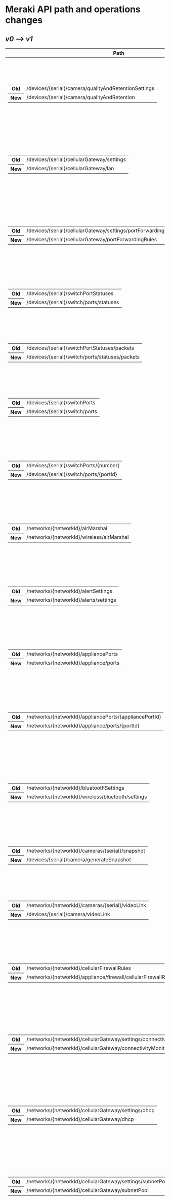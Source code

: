 # Meraki API path and operations changes

## *v0 --> v1*


<table id="resultTable"><thead><tr><th class="object">Path</th><th class="object">Operation</th></tr></thead><tbody><tr><td class="object"><table><tr><th class="string">Old</th><td class="string">/devices/{serial}/camera/qualityAndRetentionSettings</td></tr><tr><th class="string">New</th><td class="string">/devices/{serial}/camera/qualityAndRetention</td></tr></table></td><td class="object"><table><tr><th class="array">Old</th><td class="array"><table><tbody><tr><td class="string"><a href="https://developer.cisco.com/meraki/api-v1/#!get-device-camera-quality-and-retention-settings" target="_blank">getDeviceCameraQualityAndRetentionSettings</a></td></tr><tr><td class="string"><a href="https://developer.cisco.com/meraki/api-v1/#!update-device-camera-quality-and-retention-settings" target="_blank">updateDeviceCameraQualityAndRetentionSettings</a></td></tr></tbody></table></td></tr><tr><th class="array">New</th><td class="array"><table><tbody><tr><td class="string"><a href="https://developer.cisco.com/meraki/api-v1/#!get-device-camera-quality-and-retention" target="_blank">getDeviceCameraQualityAndRetention</a></td></tr><tr><td class="string"><a href="https://developer.cisco.com/meraki/api-v1/#!update-device-camera-quality-and-retention" target="_blank">updateDeviceCameraQualityAndRetention</a></td></tr></tbody></table></td></tr></table></td></tr><tr><td class="object"><table><tr><th class="string">Old</th><td class="string">/devices/{serial}/cellularGateway/settings</td></tr><tr><th class="string">New</th><td class="string">/devices/{serial}/cellularGateway/lan</td></tr></table></td><td class="object"><table><tr><th class="array">Old</th><td class="array"><table><tbody><tr><td class="string"><a href="https://developer.cisco.com/meraki/api-v1/#!get-device-cellular-gateway-settings" target="_blank">getDeviceCellularGatewaySettings</a></td></tr><tr><td class="string"><a href="https://developer.cisco.com/meraki/api-v1/#!update-device-cellular-gateway-settings" target="_blank">updateDeviceCellularGatewaySettings</a></td></tr></tbody></table></td></tr><tr><th class="array">New</th><td class="array"><table><tbody><tr><td class="string"><a href="https://developer.cisco.com/meraki/api-v1/#!get-device-cellular-gateway-lan" target="_blank">getDeviceCellularGatewayLan</a></td></tr><tr><td class="string"><a href="https://developer.cisco.com/meraki/api-v1/#!update-device-cellular-gateway-lan" target="_blank">updateDeviceCellularGatewayLan</a></td></tr></tbody></table></td></tr></table></td></tr><tr><td class="object"><table><tr><th class="string">Old</th><td class="string">/devices/{serial}/cellularGateway/settings/portForwardingRules</td></tr><tr><th class="string">New</th><td class="string">/devices/{serial}/cellularGateway/portForwardingRules</td></tr></table></td><td class="object"><table><tr><th class="array">Old</th><td class="array"><table><tbody><tr><td class="string"><a href="https://developer.cisco.com/meraki/api-v1/#!get-device-cellular-gateway-settings-port-forwarding-rules" target="_blank">getDeviceCellularGatewaySettingsPortForwardingRules</a></td></tr><tr><td class="string"><a href="https://developer.cisco.com/meraki/api-v1/#!update-device-cellular-gateway-settings-port-forwarding-rules" target="_blank">updateDeviceCellularGatewaySettingsPortForwardingRules</a></td></tr></tbody></table></td></tr><tr><th class="array">New</th><td class="array"><table><tbody><tr><td class="string"><a href="https://developer.cisco.com/meraki/api-v1/#!get-device-cellular-gateway-port-forwarding-rules" target="_blank">getDeviceCellularGatewayPortForwardingRules</a></td></tr><tr><td class="string"><a href="https://developer.cisco.com/meraki/api-v1/#!update-device-cellular-gateway-port-forwarding-rules" target="_blank">updateDeviceCellularGatewayPortForwardingRules</a></td></tr></tbody></table></td></tr></table></td></tr><tr><td class="object"><table><tr><th class="string">Old</th><td class="string">/devices/{serial}/switchPortStatuses</td></tr><tr><th class="string">New</th><td class="string">/devices/{serial}/switch/ports/statuses</td></tr></table></td><td class="object"><table><tr><th class="array">Old</th><td class="array"><table><tbody><tr><td class="string"><a href="https://developer.cisco.com/meraki/api-v1/#!get-device-switch-port-statuses" target="_blank">getDeviceSwitchPortStatuses</a></td></tr></tbody></table></td></tr><tr><th class="array">New</th><td class="array"><table><tbody><tr><td class="string"><a href="https://developer.cisco.com/meraki/api-v1/#!get-device-switch-ports-statuses" target="_blank">getDeviceSwitchPortsStatuses</a></td></tr></tbody></table></td></tr></table></td></tr><tr><td class="object"><table><tr><th class="string">Old</th><td class="string">/devices/{serial}/switchPortStatuses/packets</td></tr><tr><th class="string">New</th><td class="string">/devices/{serial}/switch/ports/statuses/packets</td></tr></table></td><td class="object"><table><tr><th class="array">Old</th><td class="array"><table><tbody><tr><td class="string"><a href="https://developer.cisco.com/meraki/api-v1/#!get-device-switch-port-statuses-packets" target="_blank">getDeviceSwitchPortStatusesPackets</a></td></tr></tbody></table></td></tr><tr><th class="array">New</th><td class="array"><table><tbody><tr><td class="string"><a href="https://developer.cisco.com/meraki/api-v1/#!get-device-switch-ports-statuses-packets" target="_blank">getDeviceSwitchPortsStatusesPackets</a></td></tr></tbody></table></td></tr></table></td></tr><tr><td class="object"><table><tr><th class="string">Old</th><td class="string">/devices/{serial}/switchPorts</td></tr><tr><th class="string">New</th><td class="string">/devices/{serial}/switch/ports</td></tr></table></td><td class="object"><table><tr><th class="array">Old</th><td class="array"><table><tbody><tr><td class="string"><a href="https://developer.cisco.com/meraki/api-v1/#!get-device-switch-ports" target="_blank">getDeviceSwitchPorts</a></td></tr></tbody></table></td></tr><tr><th class="array">New</th><td class="array"><table><tbody><tr><td class="string"><a href="https://developer.cisco.com/meraki/api-v1/#!get-device-switch-ports" target="_blank">getDeviceSwitchPorts</a></td></tr></tbody></table></td></tr></table></td></tr><tr><td class="object"><table><tr><th class="string">Old</th><td class="string">/devices/{serial}/switchPorts/{number}</td></tr><tr><th class="string">New</th><td class="string">/devices/{serial}/switch/ports/{portId}</td></tr></table></td><td class="object"><table><tr><th class="array">Old</th><td class="array"><table><tbody><tr><td class="string"><a href="https://developer.cisco.com/meraki/api-v1/#!get-device-switch-port" target="_blank">getDeviceSwitchPort</a></td></tr><tr><td class="string"><a href="https://developer.cisco.com/meraki/api-v1/#!update-device-switch-port" target="_blank">updateDeviceSwitchPort</a></td></tr></tbody></table></td></tr><tr><th class="array">New</th><td class="array"><table><tbody><tr><td class="string"><a href="https://developer.cisco.com/meraki/api-v1/#!get-device-switch-port" target="_blank">getDeviceSwitchPort</a></td></tr><tr><td class="string"><a href="https://developer.cisco.com/meraki/api-v1/#!update-device-switch-port" target="_blank">updateDeviceSwitchPort</a></td></tr></tbody></table></td></tr></table></td></tr><tr><td class="object"><table><tr><th class="string">Old</th><td class="string">/networks/{networkId}/airMarshal</td></tr><tr><th class="string">New</th><td class="string">/networks/{networkId}/wireless/airMarshal</td></tr></table></td><td class="object"><table><tr><th class="array">Old</th><td class="array"><table><tbody><tr><td class="string"><a href="https://developer.cisco.com/meraki/api-v1/#!get-network-air-marshal" target="_blank">getNetworkAirMarshal</a></td></tr></tbody></table></td></tr><tr><th class="array">New</th><td class="array"><table><tbody><tr><td class="string"><a href="https://developer.cisco.com/meraki/api-v1/#!get-network-wireless-air-marshal" target="_blank">getNetworkWirelessAirMarshal</a></td></tr></tbody></table></td></tr></table></td></tr><tr><td class="object"><table><tr><th class="string">Old</th><td class="string">/networks/{networkId}/alertSettings</td></tr><tr><th class="string">New</th><td class="string">/networks/{networkId}/alerts/settings</td></tr></table></td><td class="object"><table><tr><th class="array">Old</th><td class="array"><table><tbody><tr><td class="string"><a href="https://developer.cisco.com/meraki/api-v1/#!get-network-alert-settings" target="_blank">getNetworkAlertSettings</a></td></tr><tr><td class="string"><a href="https://developer.cisco.com/meraki/api-v1/#!update-network-alert-settings" target="_blank">updateNetworkAlertSettings</a></td></tr></tbody></table></td></tr><tr><th class="array">New</th><td class="array"><table><tbody><tr><td class="string"><a href="https://developer.cisco.com/meraki/api-v1/#!get-network-alerts-settings" target="_blank">getNetworkAlertsSettings</a></td></tr><tr><td class="string"><a href="https://developer.cisco.com/meraki/api-v1/#!update-network-alerts-settings" target="_blank">updateNetworkAlertsSettings</a></td></tr></tbody></table></td></tr></table></td></tr><tr><td class="object"><table><tr><th class="string">Old</th><td class="string">/networks/{networkId}/appliancePorts</td></tr><tr><th class="string">New</th><td class="string">/networks/{networkId}/appliance/ports</td></tr></table></td><td class="object"><table><tr><th class="array">Old</th><td class="array"><table><tbody><tr><td class="string"><a href="https://developer.cisco.com/meraki/api-v1/#!get-network-appliance-ports" target="_blank">getNetworkAppliancePorts</a></td></tr></tbody></table></td></tr><tr><th class="array">New</th><td class="array"><table><tbody><tr><td class="string"><a href="https://developer.cisco.com/meraki/api-v1/#!get-network-appliance-ports" target="_blank">getNetworkAppliancePorts</a></td></tr></tbody></table></td></tr></table></td></tr><tr><td class="object"><table><tr><th class="string">Old</th><td class="string">/networks/{networkId}/appliancePorts/{appliancePortId}</td></tr><tr><th class="string">New</th><td class="string">/networks/{networkId}/appliance/ports/{portId}</td></tr></table></td><td class="object"><table><tr><th class="array">Old</th><td class="array"><table><tbody><tr><td class="string"><a href="https://developer.cisco.com/meraki/api-v1/#!get-network-appliance-port" target="_blank">getNetworkAppliancePort</a></td></tr><tr><td class="string"><a href="https://developer.cisco.com/meraki/api-v1/#!update-network-appliance-port" target="_blank">updateNetworkAppliancePort</a></td></tr></tbody></table></td></tr><tr><th class="array">New</th><td class="array"><table><tbody><tr><td class="string"><a href="https://developer.cisco.com/meraki/api-v1/#!get-network-appliance-port" target="_blank">getNetworkAppliancePort</a></td></tr><tr><td class="string"><a href="https://developer.cisco.com/meraki/api-v1/#!update-network-appliance-port" target="_blank">updateNetworkAppliancePort</a></td></tr></tbody></table></td></tr></table></td></tr><tr><td class="object"><table><tr><th class="string">Old</th><td class="string">/networks/{networkId}/bluetoothSettings</td></tr><tr><th class="string">New</th><td class="string">/networks/{networkId}/wireless/bluetooth/settings</td></tr></table></td><td class="object"><table><tr><th class="array">Old</th><td class="array"><table><tbody><tr><td class="string"><a href="https://developer.cisco.com/meraki/api-v1/#!get-network-bluetooth-settings" target="_blank">getNetworkBluetoothSettings</a></td></tr><tr><td class="string"><a href="https://developer.cisco.com/meraki/api-v1/#!update-network-bluetooth-settings" target="_blank">updateNetworkBluetoothSettings</a></td></tr></tbody></table></td></tr><tr><th class="array">New</th><td class="array"><table><tbody><tr><td class="string"><a href="https://developer.cisco.com/meraki/api-v1/#!get-network-wireless-bluetooth-settings" target="_blank">getNetworkWirelessBluetoothSettings</a></td></tr><tr><td class="string"><a href="https://developer.cisco.com/meraki/api-v1/#!update-network-wireless-bluetooth-settings" target="_blank">updateNetworkWirelessBluetoothSettings</a></td></tr></tbody></table></td></tr></table></td></tr><tr><td class="object"><table><tr><th class="string">Old</th><td class="string">/networks/{networkId}/cameras/{serial}/snapshot</td></tr><tr><th class="string">New</th><td class="string">/devices/{serial}/camera/generateSnapshot</td></tr></table></td><td class="object"><table><tr><th class="array">Old</th><td class="array"><table><tbody><tr><td class="string"><a href="https://developer.cisco.com/meraki/api-v1/#!generate-network-camera-snapshot" target="_blank">generateNetworkCameraSnapshot</a></td></tr></tbody></table></td></tr><tr><th class="array">New</th><td class="array"><table><tbody><tr><td class="string"><a href="https://developer.cisco.com/meraki/api-v1/#!generate-device-camera-snapshot" target="_blank">generateDeviceCameraSnapshot</a></td></tr></tbody></table></td></tr></table></td></tr><tr><td class="object"><table><tr><th class="string">Old</th><td class="string">/networks/{networkId}/cameras/{serial}/videoLink</td></tr><tr><th class="string">New</th><td class="string">/devices/{serial}/camera/videoLink</td></tr></table></td><td class="object"><table><tr><th class="array">Old</th><td class="array"><table><tbody><tr><td class="string"><a href="https://developer.cisco.com/meraki/api-v1/#!get-network-camera-video-link" target="_blank">getNetworkCameraVideoLink</a></td></tr></tbody></table></td></tr><tr><th class="array">New</th><td class="array"><table><tbody><tr><td class="string"><a href="https://developer.cisco.com/meraki/api-v1/#!get-device-camera-video-link" target="_blank">getDeviceCameraVideoLink</a></td></tr></tbody></table></td></tr></table></td></tr><tr><td class="object"><table><tr><th class="string">Old</th><td class="string">/networks/{networkId}/cellularFirewallRules</td></tr><tr><th class="string">New</th><td class="string">/networks/{networkId}/appliance/firewall/cellularFirewallRules</td></tr></table></td><td class="object"><table><tr><th class="array">Old</th><td class="array"><table><tbody><tr><td class="string"><a href="https://developer.cisco.com/meraki/api-v1/#!get-network-cellular-firewall-rules" target="_blank">getNetworkCellularFirewallRules</a></td></tr><tr><td class="string"><a href="https://developer.cisco.com/meraki/api-v1/#!update-network-cellular-firewall-rules" target="_blank">updateNetworkCellularFirewallRules</a></td></tr></tbody></table></td></tr><tr><th class="array">New</th><td class="array"><table><tbody><tr><td class="string"><a href="https://developer.cisco.com/meraki/api-v1/#!get-network-appliance-firewall-cellular-firewall-rules" target="_blank">getNetworkApplianceFirewallCellularFirewallRules</a></td></tr><tr><td class="string"><a href="https://developer.cisco.com/meraki/api-v1/#!update-network-appliance-firewall-cellular-firewall-rules" target="_blank">updateNetworkApplianceFirewallCellularFirewallRules</a></td></tr></tbody></table></td></tr></table></td></tr><tr><td class="object"><table><tr><th class="string">Old</th><td class="string">/networks/{networkId}/cellularGateway/settings/connectivityMonitoringDestinations</td></tr><tr><th class="string">New</th><td class="string">/networks/{networkId}/cellularGateway/connectivityMonitoringDestinations</td></tr></table></td><td class="object"><table><tr><th class="array">Old</th><td class="array"><table><tbody><tr><td class="string"><a href="https://developer.cisco.com/meraki/api-v1/#!get-network-cellular-gateway-settings-connectivity-monitoring-destinations" target="_blank">getNetworkCellularGatewaySettingsConnectivityMonitoringDestinations</a></td></tr><tr><td class="string"><a href="https://developer.cisco.com/meraki/api-v1/#!update-network-cellular-gateway-settings-connectivity-monitoring-destinations" target="_blank">updateNetworkCellularGatewaySettingsConnectivityMonitoringDestinations</a></td></tr></tbody></table></td></tr><tr><th class="array">New</th><td class="array"><table><tbody><tr><td class="string"><a href="https://developer.cisco.com/meraki/api-v1/#!get-network-cellular-gateway-connectivity-monitoring-destinations" target="_blank">getNetworkCellularGatewayConnectivityMonitoringDestinations</a></td></tr><tr><td class="string"><a href="https://developer.cisco.com/meraki/api-v1/#!update-network-cellular-gateway-connectivity-monitoring-destinations" target="_blank">updateNetworkCellularGatewayConnectivityMonitoringDestinations</a></td></tr></tbody></table></td></tr></table></td></tr><tr><td class="object"><table><tr><th class="string">Old</th><td class="string">/networks/{networkId}/cellularGateway/settings/dhcp</td></tr><tr><th class="string">New</th><td class="string">/networks/{networkId}/cellularGateway/dhcp</td></tr></table></td><td class="object"><table><tr><th class="array">Old</th><td class="array"><table><tbody><tr><td class="string"><a href="https://developer.cisco.com/meraki/api-v1/#!get-network-cellular-gateway-settings-dhcp" target="_blank">getNetworkCellularGatewaySettingsDhcp</a></td></tr><tr><td class="string"><a href="https://developer.cisco.com/meraki/api-v1/#!update-network-cellular-gateway-settings-dhcp" target="_blank">updateNetworkCellularGatewaySettingsDhcp</a></td></tr></tbody></table></td></tr><tr><th class="array">New</th><td class="array"><table><tbody><tr><td class="string"><a href="https://developer.cisco.com/meraki/api-v1/#!get-network-cellular-gateway-dhcp" target="_blank">getNetworkCellularGatewayDhcp</a></td></tr><tr><td class="string"><a href="https://developer.cisco.com/meraki/api-v1/#!update-network-cellular-gateway-dhcp" target="_blank">updateNetworkCellularGatewayDhcp</a></td></tr></tbody></table></td></tr></table></td></tr><tr><td class="object"><table><tr><th class="string">Old</th><td class="string">/networks/{networkId}/cellularGateway/settings/subnetPool</td></tr><tr><th class="string">New</th><td class="string">/networks/{networkId}/cellularGateway/subnetPool</td></tr></table></td><td class="object"><table><tr><th class="array">Old</th><td class="array"><table><tbody><tr><td class="string"><a href="https://developer.cisco.com/meraki/api-v1/#!get-network-cellular-gateway-settings-subnet-pool" target="_blank">getNetworkCellularGatewaySettingsSubnetPool</a></td></tr><tr><td class="string"><a href="https://developer.cisco.com/meraki/api-v1/#!update-network-cellular-gateway-settings-subnet-pool" target="_blank">updateNetworkCellularGatewaySettingsSubnetPool</a></td></tr></tbody></table></td></tr><tr><th class="array">New</th><td class="array"><table><tbody><tr><td class="string"><a href="https://developer.cisco.com/meraki/api-v1/#!get-network-cellular-gateway-subnet-pool" target="_blank">getNetworkCellularGatewaySubnetPool</a></td></tr><tr><td class="string"><a href="https://developer.cisco.com/meraki/api-v1/#!update-network-cellular-gateway-subnet-pool" target="_blank">updateNetworkCellularGatewaySubnetPool</a></td></tr></tbody></table></td></tr></table></td></tr><tr><td class="object"><table><tr><th class="string">Old</th><td class="string">/networks/{networkId}/cellularGateway/settings/uplink</td></tr><tr><th class="string">New</th><td class="string">/networks/{networkId}/cellularGateway/uplink</td></tr></table></td><td class="object"><table><tr><th class="array">Old</th><td class="array"><table><tbody><tr><td class="string"><a href="https://developer.cisco.com/meraki/api-v1/#!get-network-cellular-gateway-settings-uplink" target="_blank">getNetworkCellularGatewaySettingsUplink</a></td></tr><tr><td class="string"><a href="https://developer.cisco.com/meraki/api-v1/#!update-network-cellular-gateway-settings-uplink" target="_blank">updateNetworkCellularGatewaySettingsUplink</a></td></tr></tbody></table></td></tr><tr><th class="array">New</th><td class="array"><table><tbody><tr><td class="string"><a href="https://developer.cisco.com/meraki/api-v1/#!get-network-cellular-gateway-uplink" target="_blank">getNetworkCellularGatewayUplink</a></td></tr><tr><td class="string"><a href="https://developer.cisco.com/meraki/api-v1/#!update-network-cellular-gateway-uplink" target="_blank">updateNetworkCellularGatewayUplink</a></td></tr></tbody></table></td></tr></table></td></tr><tr><td class="object"><table><tr><th class="string">Old</th><td class="string">/networks/{networkId}/clients/connectionStats</td></tr><tr><th class="string">New</th><td class="string">/networks/{networkId}/wireless/clients/connectionStats</td></tr></table></td><td class="object"><table><tr><th class="array">Old</th><td class="array"><table><tbody><tr><td class="string"><a href="https://developer.cisco.com/meraki/api-v1/#!get-network-clients-connection-stats" target="_blank">getNetworkClientsConnectionStats</a></td></tr></tbody></table></td></tr><tr><th class="array">New</th><td class="array"><table><tbody><tr><td class="string"><a href="https://developer.cisco.com/meraki/api-v1/#!get-network-wireless-clients-connection-stats" target="_blank">getNetworkWirelessClientsConnectionStats</a></td></tr></tbody></table></td></tr></table></td></tr><tr><td class="object"><table><tr><th class="string">Old</th><td class="string">/networks/{networkId}/clients/latencyStats</td></tr><tr><th class="string">New</th><td class="string">/networks/{networkId}/wireless/clients/latencyStats</td></tr></table></td><td class="object"><table><tr><th class="array">Old</th><td class="array"><table><tbody><tr><td class="string"><a href="https://developer.cisco.com/meraki/api-v1/#!get-network-clients-latency-stats" target="_blank">getNetworkClientsLatencyStats</a></td></tr></tbody></table></td></tr><tr><th class="array">New</th><td class="array"><table><tbody><tr><td class="string"><a href="https://developer.cisco.com/meraki/api-v1/#!get-network-wireless-clients-latency-stats" target="_blank">getNetworkWirelessClientsLatencyStats</a></td></tr></tbody></table></td></tr></table></td></tr><tr><td class="object"><table><tr><th class="string">Old</th><td class="string">/networks/{networkId}/clients/{clientId}/connectionStats</td></tr><tr><th class="string">New</th><td class="string">/networks/{networkId}/wireless/clients/{clientId}/connectionStats</td></tr></table></td><td class="object"><table><tr><th class="array">Old</th><td class="array"><table><tbody><tr><td class="string"><a href="https://developer.cisco.com/meraki/api-v1/#!get-network-client-connection-stats" target="_blank">getNetworkClientConnectionStats</a></td></tr></tbody></table></td></tr><tr><th class="array">New</th><td class="array"><table><tbody><tr><td class="string"><a href="https://developer.cisco.com/meraki/api-v1/#!get-network-wireless-client-connection-stats" target="_blank">getNetworkWirelessClientConnectionStats</a></td></tr></tbody></table></td></tr></table></td></tr><tr><td class="object"><table><tr><th class="string">Old</th><td class="string">/networks/{networkId}/clients/{clientId}/latencyHistory</td></tr><tr><th class="string">New</th><td class="string">/networks/{networkId}/wireless/clients/{clientId}/latencyHistory</td></tr></table></td><td class="object"><table><tr><th class="array">Old</th><td class="array"><table><tbody><tr><td class="string"><a href="https://developer.cisco.com/meraki/api-v1/#!get-network-client-latency-history" target="_blank">getNetworkClientLatencyHistory</a></td></tr></tbody></table></td></tr><tr><th class="array">New</th><td class="array"><table><tbody><tr><td class="string"><a href="https://developer.cisco.com/meraki/api-v1/#!get-network-wireless-client-latency-history" target="_blank">getNetworkWirelessClientLatencyHistory</a></td></tr></tbody></table></td></tr></table></td></tr><tr><td class="object"><table><tr><th class="string">Old</th><td class="string">/networks/{networkId}/clients/{clientId}/latencyStats</td></tr><tr><th class="string">New</th><td class="string">/networks/{networkId}/wireless/clients/{clientId}/latencyStats</td></tr></table></td><td class="object"><table><tr><th class="array">Old</th><td class="array"><table><tbody><tr><td class="string"><a href="https://developer.cisco.com/meraki/api-v1/#!get-network-client-latency-stats" target="_blank">getNetworkClientLatencyStats</a></td></tr></tbody></table></td></tr><tr><th class="array">New</th><td class="array"><table><tbody><tr><td class="string"><a href="https://developer.cisco.com/meraki/api-v1/#!get-network-wireless-client-latency-stats" target="_blank">getNetworkWirelessClientLatencyStats</a></td></tr></tbody></table></td></tr></table></td></tr><tr><td class="object"><table><tr><th class="string">Old</th><td class="string">/networks/{networkId}/clients/{clientId}/securityEvents</td></tr><tr><th class="string">New</th><td class="string">/networks/{networkId}/appliance/clients/{clientId}/security/events</td></tr></table></td><td class="object"><table><tr><th class="array">Old</th><td class="array"><table><tbody><tr><td class="string"><a href="https://developer.cisco.com/meraki/api-v1/#!get-network-client-security-events" target="_blank">getNetworkClientSecurityEvents</a></td></tr></tbody></table></td></tr><tr><th class="array">New</th><td class="array"><table><tbody><tr><td class="string"><a href="https://developer.cisco.com/meraki/api-v1/#!get-network-appliance-client-security-events" target="_blank">getNetworkApplianceClientSecurityEvents</a></td></tr></tbody></table></td></tr></table></td></tr><tr><td class="object"><table><tr><th class="string">Old</th><td class="string">/networks/{networkId}/connectionStats</td></tr><tr><th class="string">New</th><td class="string">/networks/{networkId}/wireless/connectionStats</td></tr></table></td><td class="object"><table><tr><th class="array">Old</th><td class="array"><table><tbody><tr><td class="string"><a href="https://developer.cisco.com/meraki/api-v1/#!get-network-connection-stats" target="_blank">getNetworkConnectionStats</a></td></tr></tbody></table></td></tr><tr><th class="array">New</th><td class="array"><table><tbody><tr><td class="string"><a href="https://developer.cisco.com/meraki/api-v1/#!get-network-wireless-connection-stats" target="_blank">getNetworkWirelessConnectionStats</a></td></tr></tbody></table></td></tr></table></td></tr><tr><td class="object"><table><tr><th class="string">Old</th><td class="string">/networks/{networkId}/connectivityMonitoringDestinations</td></tr><tr><th class="string">New</th><td class="string">/networks/{networkId}/appliance/connectivityMonitoringDestinations</td></tr></table></td><td class="object"><table><tr><th class="array">Old</th><td class="array"><table><tbody><tr><td class="string"><a href="https://developer.cisco.com/meraki/api-v1/#!get-network-connectivity-monitoring-destinations" target="_blank">getNetworkConnectivityMonitoringDestinations</a></td></tr><tr><td class="string"><a href="https://developer.cisco.com/meraki/api-v1/#!update-network-connectivity-monitoring-destinations" target="_blank">updateNetworkConnectivityMonitoringDestinations</a></td></tr></tbody></table></td></tr><tr><th class="array">New</th><td class="array"><table><tbody><tr><td class="string"><a href="https://developer.cisco.com/meraki/api-v1/#!get-network-appliance-connectivity-monitoring-destinations" target="_blank">getNetworkApplianceConnectivityMonitoringDestinations</a></td></tr><tr><td class="string"><a href="https://developer.cisco.com/meraki/api-v1/#!update-network-appliance-connectivity-monitoring-destinations" target="_blank">updateNetworkApplianceConnectivityMonitoringDestinations</a></td></tr></tbody></table></td></tr></table></td></tr><tr><td class="object"><table><tr><th class="string">Old</th><td class="string">/networks/{networkId}/contentFiltering</td></tr><tr><th class="string">New</th><td class="string">/networks/{networkId}/appliance/contentFiltering</td></tr></table></td><td class="object"><table><tr><th class="array">Old</th><td class="array"><table><tbody><tr><td class="string"><a href="https://developer.cisco.com/meraki/api-v1/#!get-network-content-filtering" target="_blank">getNetworkContentFiltering</a></td></tr><tr><td class="string"><a href="https://developer.cisco.com/meraki/api-v1/#!update-network-content-filtering" target="_blank">updateNetworkContentFiltering</a></td></tr></tbody></table></td></tr><tr><th class="array">New</th><td class="array"><table><tbody><tr><td class="string"><a href="https://developer.cisco.com/meraki/api-v1/#!get-network-appliance-content-filtering" target="_blank">getNetworkApplianceContentFiltering</a></td></tr><tr><td class="string"><a href="https://developer.cisco.com/meraki/api-v1/#!update-network-appliance-content-filtering" target="_blank">updateNetworkApplianceContentFiltering</a></td></tr></tbody></table></td></tr></table></td></tr><tr><td class="object"><table><tr><th class="string">Old</th><td class="string">/networks/{networkId}/contentFiltering/categories</td></tr><tr><th class="string">New</th><td class="string">/networks/{networkId}/appliance/contentFiltering/categories</td></tr></table></td><td class="object"><table><tr><th class="array">Old</th><td class="array"><table><tbody><tr><td class="string"><a href="https://developer.cisco.com/meraki/api-v1/#!get-network-content-filtering-categories" target="_blank">getNetworkContentFilteringCategories</a></td></tr></tbody></table></td></tr><tr><th class="array">New</th><td class="array"><table><tbody><tr><td class="string"><a href="https://developer.cisco.com/meraki/api-v1/#!get-network-appliance-content-filtering-categories" target="_blank">getNetworkApplianceContentFilteringCategories</a></td></tr></tbody></table></td></tr></table></td></tr><tr><td class="object"><table><tr><th class="string">Old</th><td class="string">/networks/{networkId}/devices/connectionStats</td></tr><tr><th class="string">New</th><td class="string">/networks/{networkId}/wireless/devices/connectionStats</td></tr></table></td><td class="object"><table><tr><th class="array">Old</th><td class="array"><table><tbody><tr><td class="string"><a href="https://developer.cisco.com/meraki/api-v1/#!get-network-devices-connection-stats" target="_blank">getNetworkDevicesConnectionStats</a></td></tr></tbody></table></td></tr><tr><th class="array">New</th><td class="array"><table><tbody><tr><td class="string"><a href="https://developer.cisco.com/meraki/api-v1/#!get-network-wireless-devices-connection-stats" target="_blank">getNetworkWirelessDevicesConnectionStats</a></td></tr></tbody></table></td></tr></table></td></tr><tr><td class="object"><table><tr><th class="string">Old</th><td class="string">/networks/{networkId}/devices/latencyStats</td></tr><tr><th class="string">New</th><td class="string">/networks/{networkId}/wireless/devices/latencyStats</td></tr></table></td><td class="object"><table><tr><th class="array">Old</th><td class="array"><table><tbody><tr><td class="string"><a href="https://developer.cisco.com/meraki/api-v1/#!get-network-devices-latency-stats" target="_blank">getNetworkDevicesLatencyStats</a></td></tr></tbody></table></td></tr><tr><th class="array">New</th><td class="array"><table><tbody><tr><td class="string"><a href="https://developer.cisco.com/meraki/api-v1/#!get-network-wireless-devices-latency-stats" target="_blank">getNetworkWirelessDevicesLatencyStats</a></td></tr></tbody></table></td></tr></table></td></tr><tr><td class="object"><table><tr><th class="string">Old</th><td class="string">/networks/{networkId}/devices/{serial}</td></tr><tr><th class="string">New</th><td class="string">/devices/{serial}</td></tr></table></td><td class="object"><table><tr><th class="array">Old</th><td class="array"><table><tbody><tr><td class="string"><a href="https://developer.cisco.com/meraki/api-v1/#!get-network-device" target="_blank">getNetworkDevice</a></td></tr><tr><td class="string"><a href="https://developer.cisco.com/meraki/api-v1/#!update-network-device" target="_blank">updateNetworkDevice</a></td></tr></tbody></table></td></tr><tr><th class="array">New</th><td class="array"><table><tbody><tr><td class="string"><a href="https://developer.cisco.com/meraki/api-v1/#!get-device" target="_blank">getDevice</a></td></tr><tr><td class="string"><a href="https://developer.cisco.com/meraki/api-v1/#!update-device" target="_blank">updateDevice</a></td></tr></tbody></table></td></tr></table></td></tr><tr><td class="object"><table><tr><th class="string">Old</th><td class="string">/networks/{networkId}/devices/{serial}/blinkLeds</td></tr><tr><th class="string">New</th><td class="string">/devices/{serial}/blinkLeds</td></tr></table></td><td class="object"><table><tr><th class="array">Old</th><td class="array"><table><tbody><tr><td class="string"><a href="https://developer.cisco.com/meraki/api-v1/#!blink-network-device-leds" target="_blank">blinkNetworkDeviceLeds</a></td></tr></tbody></table></td></tr><tr><th class="array">New</th><td class="array"><table><tbody><tr><td class="string"><a href="https://developer.cisco.com/meraki/api-v1/#!blink-device-leds" target="_blank">blinkDeviceLeds</a></td></tr></tbody></table></td></tr></table></td></tr><tr><td class="object"><table><tr><th class="string">Old</th><td class="string">/networks/{networkId}/devices/{serial}/connectionStats</td></tr><tr><th class="string">New</th><td class="string">/devices/{serial}/wireless/connectionStats</td></tr></table></td><td class="object"><table><tr><th class="array">Old</th><td class="array"><table><tbody><tr><td class="string"><a href="https://developer.cisco.com/meraki/api-v1/#!get-network-device-connection-stats" target="_blank">getNetworkDeviceConnectionStats</a></td></tr></tbody></table></td></tr><tr><th class="array">New</th><td class="array"><table><tbody><tr><td class="string"><a href="https://developer.cisco.com/meraki/api-v1/#!get-device-wireless-connection-stats" target="_blank">getDeviceWirelessConnectionStats</a></td></tr></tbody></table></td></tr></table></td></tr><tr><td class="object"><table><tr><th class="string">Old</th><td class="string">/networks/{networkId}/devices/{serial}/latencyStats</td></tr><tr><th class="string">New</th><td class="string">/devices/{serial}/wireless/latencyStats</td></tr></table></td><td class="object"><table><tr><th class="array">Old</th><td class="array"><table><tbody><tr><td class="string"><a href="https://developer.cisco.com/meraki/api-v1/#!get-network-device-latency-stats" target="_blank">getNetworkDeviceLatencyStats</a></td></tr></tbody></table></td></tr><tr><th class="array">New</th><td class="array"><table><tbody><tr><td class="string"><a href="https://developer.cisco.com/meraki/api-v1/#!get-device-wireless-latency-stats" target="_blank">getDeviceWirelessLatencyStats</a></td></tr></tbody></table></td></tr></table></td></tr><tr><td class="object"><table><tr><th class="string">Old</th><td class="string">/networks/{networkId}/devices/{serial}/lldp_cdp</td></tr><tr><th class="string">New</th><td class="string">/devices/{serial}/lldpCdp</td></tr></table></td><td class="object"><table><tr><th class="array">Old</th><td class="array"><table><tbody><tr><td class="string"><a href="https://developer.cisco.com/meraki/api-v1/#!get-network-device-lldp_cdp" target="_blank">getNetworkDeviceLldp_cdp</a></td></tr></tbody></table></td></tr><tr><th class="array">New</th><td class="array"><table><tbody><tr><td class="string"><a href="https://developer.cisco.com/meraki/api-v1/#!get-device-lldp-cdp" target="_blank">getDeviceLldpCdp</a></td></tr></tbody></table></td></tr></table></td></tr><tr><td class="object"><table><tr><th class="string">Old</th><td class="string">/networks/{networkId}/devices/{serial}/lossAndLatencyHistory</td></tr><tr><th class="string">New</th><td class="string">/devices/{serial}/lossAndLatencyHistory</td></tr></table></td><td class="object"><table><tr><th class="array">Old</th><td class="array"><table><tbody><tr><td class="string"><a href="https://developer.cisco.com/meraki/api-v1/#!get-network-device-loss-and-latency-history" target="_blank">getNetworkDeviceLossAndLatencyHistory</a></td></tr></tbody></table></td></tr><tr><th class="array">New</th><td class="array"><table><tbody><tr><td class="string"><a href="https://developer.cisco.com/meraki/api-v1/#!get-device-loss-and-latency-history" target="_blank">getDeviceLossAndLatencyHistory</a></td></tr></tbody></table></td></tr></table></td></tr><tr><td class="object"><table><tr><th class="string">Old</th><td class="string">/networks/{networkId}/devices/{serial}/managementInterfaceSettings</td></tr><tr><th class="string">New</th><td class="string">/devices/{serial}/managementInterface</td></tr></table></td><td class="object"><table><tr><th class="array">Old</th><td class="array"><table><tbody><tr><td class="string"><a href="https://developer.cisco.com/meraki/api-v1/#!get-network-device-management-interface-settings" target="_blank">getNetworkDeviceManagementInterfaceSettings</a></td></tr><tr><td class="string"><a href="https://developer.cisco.com/meraki/api-v1/#!update-network-device-management-interface-settings" target="_blank">updateNetworkDeviceManagementInterfaceSettings</a></td></tr></tbody></table></td></tr><tr><th class="array">New</th><td class="array"><table><tbody><tr><td class="string"><a href="https://developer.cisco.com/meraki/api-v1/#!get-device-management-interface" target="_blank">getDeviceManagementInterface</a></td></tr><tr><td class="string"><a href="https://developer.cisco.com/meraki/api-v1/#!update-device-management-interface" target="_blank">updateDeviceManagementInterface</a></td></tr></tbody></table></td></tr></table></td></tr><tr><td class="object"><table><tr><th class="string">Old</th><td class="string">/networks/{networkId}/devices/{serial}/performance</td></tr><tr><th class="string">New</th><td class="string">/devices/{serial}/appliance/performance</td></tr></table></td><td class="object"><table><tr><th class="array">Old</th><td class="array"><table><tbody><tr><td class="string"><a href="https://developer.cisco.com/meraki/api-v1/#!get-network-device-performance" target="_blank">getNetworkDevicePerformance</a></td></tr></tbody></table></td></tr><tr><th class="array">New</th><td class="array"><table><tbody><tr><td class="string"><a href="https://developer.cisco.com/meraki/api-v1/#!get-device-appliance-performance" target="_blank">getDeviceAppliancePerformance</a></td></tr></tbody></table></td></tr></table></td></tr><tr><td class="object"><table><tr><th class="string">Old</th><td class="string">/networks/{networkId}/devices/{serial}/reboot</td></tr><tr><th class="string">New</th><td class="string">/devices/{serial}/reboot</td></tr></table></td><td class="object"><table><tr><th class="array">Old</th><td class="array"><table><tbody><tr><td class="string"><a href="https://developer.cisco.com/meraki/api-v1/#!reboot-network-device" target="_blank">rebootNetworkDevice</a></td></tr></tbody></table></td></tr><tr><th class="array">New</th><td class="array"><table><tbody><tr><td class="string"><a href="https://developer.cisco.com/meraki/api-v1/#!reboot-device" target="_blank">rebootDevice</a></td></tr></tbody></table></td></tr></table></td></tr><tr><td class="object"><table><tr><th class="string">Old</th><td class="string">/networks/{networkId}/devices/{serial}/remove</td></tr><tr><th class="string">New</th><td class="string">/networks/{networkId}/devices/remove</td></tr></table></td><td class="object"><table><tr><th class="array">Old</th><td class="array"><table><tbody><tr><td class="string"><a href="https://developer.cisco.com/meraki/api-v1/#!remove-network-device" target="_blank">removeNetworkDevice</a></td></tr></tbody></table></td></tr><tr><th class="array">New</th><td class="array"><table><tbody><tr><td class="string"><a href="https://developer.cisco.com/meraki/api-v1/#!remove-network-devices" target="_blank">removeNetworkDevices</a></td></tr></tbody></table></td></tr></table></td></tr><tr><td class="object"><table><tr><th class="string">Old</th><td class="string">/networks/{networkId}/devices/{serial}/wireless/radioSettings</td></tr><tr><th class="string">New</th><td class="string">/devices/{serial}/wireless/radio/settings</td></tr></table></td><td class="object"><table><tr><th class="array">Old</th><td class="array"><table><tbody><tr><td class="string"><a href="https://developer.cisco.com/meraki/api-v1/#!get-network-device-wireless-radio-settings" target="_blank">getNetworkDeviceWirelessRadioSettings</a></td></tr><tr><td class="string"><a href="https://developer.cisco.com/meraki/api-v1/#!update-network-device-wireless-radio-settings" target="_blank">updateNetworkDeviceWirelessRadioSettings</a></td></tr></tbody></table></td></tr><tr><th class="array">New</th><td class="array"><table><tbody><tr><td class="string"><a href="https://developer.cisco.com/meraki/api-v1/#!get-device-wireless-radio-settings" target="_blank">getDeviceWirelessRadioSettings</a></td></tr><tr><td class="string"><a href="https://developer.cisco.com/meraki/api-v1/#!update-device-wireless-radio-settings" target="_blank">updateDeviceWirelessRadioSettings</a></td></tr></tbody></table></td></tr></table></td></tr><tr><td class="object"><table><tr><th class="string">Old</th><td class="string">/networks/{networkId}/devices/{serial}/wireless/status</td></tr><tr><th class="string">New</th><td class="string">/devices/{serial}/wireless/status</td></tr></table></td><td class="object"><table><tr><th class="array">Old</th><td class="array"><table><tbody><tr><td class="string"><a href="https://developer.cisco.com/meraki/api-v1/#!get-network-device-wireless-status" target="_blank">getNetworkDeviceWirelessStatus</a></td></tr></tbody></table></td></tr><tr><th class="array">New</th><td class="array"><table><tbody><tr><td class="string"><a href="https://developer.cisco.com/meraki/api-v1/#!get-device-wireless-status" target="_blank">getDeviceWirelessStatus</a></td></tr></tbody></table></td></tr></table></td></tr><tr><td class="object"><table><tr><th class="string">Old</th><td class="string">/networks/{networkId}/failedConnections</td></tr><tr><th class="string">New</th><td class="string">/networks/{networkId}/wireless/failedConnections</td></tr></table></td><td class="object"><table><tr><th class="array">Old</th><td class="array"><table><tbody><tr><td class="string"><a href="https://developer.cisco.com/meraki/api-v1/#!get-network-failed-connections" target="_blank">getNetworkFailedConnections</a></td></tr></tbody></table></td></tr><tr><th class="array">New</th><td class="array"><table><tbody><tr><td class="string"><a href="https://developer.cisco.com/meraki/api-v1/#!get-network-wireless-failed-connections" target="_blank">getNetworkWirelessFailedConnections</a></td></tr></tbody></table></td></tr></table></td></tr><tr><td class="object"><table><tr><th class="string">Old</th><td class="string">/networks/{networkId}/firewalledServices</td></tr><tr><th class="string">New</th><td class="string">/networks/{networkId}/appliance/firewall/firewalledServices</td></tr></table></td><td class="object"><table><tr><th class="array">Old</th><td class="array"><table><tbody><tr><td class="string"><a href="https://developer.cisco.com/meraki/api-v1/#!get-network-firewalled-services" target="_blank">getNetworkFirewalledServices</a></td></tr></tbody></table></td></tr><tr><th class="array">New</th><td class="array"><table><tbody><tr><td class="string"><a href="https://developer.cisco.com/meraki/api-v1/#!get-network-appliance-firewall-firewalled-services" target="_blank">getNetworkApplianceFirewallFirewalledServices</a></td></tr></tbody></table></td></tr></table></td></tr><tr><td class="object"><table><tr><th class="string">Old</th><td class="string">/networks/{networkId}/firewalledServices/{service}</td></tr><tr><th class="string">New</th><td class="string">/networks/{networkId}/appliance/firewall/firewalledServices/{service}</td></tr></table></td><td class="object"><table><tr><th class="array">Old</th><td class="array"><table><tbody><tr><td class="string"><a href="https://developer.cisco.com/meraki/api-v1/#!get-network-firewalled-service" target="_blank">getNetworkFirewalledService</a></td></tr><tr><td class="string"><a href="https://developer.cisco.com/meraki/api-v1/#!update-network-firewalled-service" target="_blank">updateNetworkFirewalledService</a></td></tr></tbody></table></td></tr><tr><th class="array">New</th><td class="array"><table><tbody><tr><td class="string"><a href="https://developer.cisco.com/meraki/api-v1/#!get-network-appliance-firewall-firewalled-service" target="_blank">getNetworkApplianceFirewallFirewalledService</a></td></tr><tr><td class="string"><a href="https://developer.cisco.com/meraki/api-v1/#!update-network-appliance-firewall-firewalled-service" target="_blank">updateNetworkApplianceFirewallFirewalledService</a></td></tr></tbody></table></td></tr></table></td></tr><tr><td class="object"><table><tr><th class="string">Old</th><td class="string">/networks/{networkId}/httpServers</td></tr><tr><th class="string">New</th><td class="string">/networks/{networkId}/webhooks/httpServers</td></tr></table></td><td class="object"><table><tr><th class="array">Old</th><td class="array"><table><tbody><tr><td class="string"><a href="https://developer.cisco.com/meraki/api-v1/#!get-network-http-servers" target="_blank">getNetworkHttpServers</a></td></tr><tr><td class="string"><a href="https://developer.cisco.com/meraki/api-v1/#!create-network-http-server" target="_blank">createNetworkHttpServer</a></td></tr></tbody></table></td></tr><tr><th class="array">New</th><td class="array"><table><tbody><tr><td class="string"><a href="https://developer.cisco.com/meraki/api-v1/#!get-network-webhooks-http-servers" target="_blank">getNetworkWebhooksHttpServers</a></td></tr><tr><td class="string"><a href="https://developer.cisco.com/meraki/api-v1/#!create-network-webhooks-http-server" target="_blank">createNetworkWebhooksHttpServer</a></td></tr></tbody></table></td></tr></table></td></tr><tr><td class="object"><table><tr><th class="string">Old</th><td class="string">/networks/{networkId}/httpServers/webhookTests</td></tr><tr><th class="string">New</th><td class="string">/networks/{networkId}/webhooks/webhookTests</td></tr></table></td><td class="object"><table><tr><th class="array">Old</th><td class="array"><table><tbody><tr><td class="string"><a href="https://developer.cisco.com/meraki/api-v1/#!create-network-http-servers-webhook-test" target="_blank">createNetworkHttpServersWebhookTest</a></td></tr></tbody></table></td></tr><tr><th class="array">New</th><td class="array"><table><tbody><tr><td class="string"><a href="https://developer.cisco.com/meraki/api-v1/#!create-network-webhooks-webhook-test" target="_blank">createNetworkWebhooksWebhookTest</a></td></tr></tbody></table></td></tr></table></td></tr><tr><td class="object"><table><tr><th class="string">Old</th><td class="string">/networks/{networkId}/httpServers/webhookTests/{id}</td></tr><tr><th class="string">New</th><td class="string">/networks/{networkId}/webhooks/webhookTests/{webhookTestId}</td></tr></table></td><td class="object"><table><tr><th class="array">Old</th><td class="array"><table><tbody><tr><td class="string"><a href="https://developer.cisco.com/meraki/api-v1/#!get-network-http-servers-webhook-test" target="_blank">getNetworkHttpServersWebhookTest</a></td></tr></tbody></table></td></tr><tr><th class="array">New</th><td class="array"><table><tbody><tr><td class="string"><a href="https://developer.cisco.com/meraki/api-v1/#!get-network-webhooks-webhook-test" target="_blank">getNetworkWebhooksWebhookTest</a></td></tr></tbody></table></td></tr></table></td></tr><tr><td class="object"><table><tr><th class="string">Old</th><td class="string">/networks/{networkId}/httpServers/{id}</td></tr><tr><th class="string">New</th><td class="string">/networks/{networkId}/webhooks/httpServers/{httpServerId}</td></tr></table></td><td class="object"><table><tr><th class="array">Old</th><td class="array"><table><tbody><tr><td class="string"><a href="https://developer.cisco.com/meraki/api-v1/#!get-network-http-server" target="_blank">getNetworkHttpServer</a></td></tr><tr><td class="string"><a href="https://developer.cisco.com/meraki/api-v1/#!update-network-http-server" target="_blank">updateNetworkHttpServer</a></td></tr><tr><td class="string"><a href="https://developer.cisco.com/meraki/api-v1/#!delete-network-http-server" target="_blank">deleteNetworkHttpServer</a></td></tr></tbody></table></td></tr><tr><th class="array">New</th><td class="array"><table><tbody><tr><td class="string"><a href="https://developer.cisco.com/meraki/api-v1/#!get-network-webhooks-http-server" target="_blank">getNetworkWebhooksHttpServer</a></td></tr><tr><td class="string"><a href="https://developer.cisco.com/meraki/api-v1/#!update-network-webhooks-http-server" target="_blank">updateNetworkWebhooksHttpServer</a></td></tr><tr><td class="string"><a href="https://developer.cisco.com/meraki/api-v1/#!delete-network-webhooks-http-server" target="_blank">deleteNetworkWebhooksHttpServer</a></td></tr></tbody></table></td></tr></table></td></tr><tr><td class="object"><table><tr><th class="string">Old</th><td class="string">/networks/{networkId}/l3FirewallRules</td></tr><tr><th class="string">New</th><td class="string">/networks/{networkId}/appliance/firewall/l3FirewallRules</td></tr></table></td><td class="object"><table><tr><th class="array">Old</th><td class="array"><table><tbody><tr><td class="string"><a href="https://developer.cisco.com/meraki/api-v1/#!get-network-l-3-firewall-rules" target="_blank">getNetworkL3FirewallRules</a></td></tr><tr><td class="string"><a href="https://developer.cisco.com/meraki/api-v1/#!update-network-l-3-firewall-rules" target="_blank">updateNetworkL3FirewallRules</a></td></tr></tbody></table></td></tr><tr><th class="array">New</th><td class="array"><table><tbody><tr><td class="string"><a href="https://developer.cisco.com/meraki/api-v1/#!get-network-appliance-firewall-l-3-firewall-rules" target="_blank">getNetworkApplianceFirewallL3FirewallRules</a></td></tr><tr><td class="string"><a href="https://developer.cisco.com/meraki/api-v1/#!update-network-appliance-firewall-l-3-firewall-rules" target="_blank">updateNetworkApplianceFirewallL3FirewallRules</a></td></tr></tbody></table></td></tr></table></td></tr><tr><td class="object"><table><tr><th class="string">Old</th><td class="string">/networks/{networkId}/l7FirewallRules</td></tr><tr><th class="string">New</th><td class="string">/networks/{networkId}/appliance/firewall/l7FirewallRules</td></tr></table></td><td class="object"><table><tr><th class="array">Old</th><td class="array"><table><tbody><tr><td class="string"><a href="https://developer.cisco.com/meraki/api-v1/#!get-network-l-7-firewall-rules" target="_blank">getNetworkL7FirewallRules</a></td></tr><tr><td class="string"><a href="https://developer.cisco.com/meraki/api-v1/#!update-network-l-7-firewall-rules" target="_blank">updateNetworkL7FirewallRules</a></td></tr></tbody></table></td></tr><tr><th class="array">New</th><td class="array"><table><tbody><tr><td class="string"><a href="https://developer.cisco.com/meraki/api-v1/#!get-network-appliance-firewall-l-7-firewall-rules" target="_blank">getNetworkApplianceFirewallL7FirewallRules</a></td></tr><tr><td class="string"><a href="https://developer.cisco.com/meraki/api-v1/#!update-network-appliance-firewall-l-7-firewall-rules" target="_blank">updateNetworkApplianceFirewallL7FirewallRules</a></td></tr></tbody></table></td></tr></table></td></tr><tr><td class="object"><table><tr><th class="string">Old</th><td class="string">/networks/{networkId}/l7FirewallRules/applicationCategories</td></tr><tr><th class="string">New</th><td class="string">/networks/{networkId}/appliance/firewall/l7FirewallRules/applicationCategories</td></tr></table></td><td class="object"><table><tr><th class="array">Old</th><td class="array"><table><tbody><tr><td class="string"><a href="https://developer.cisco.com/meraki/api-v1/#!get-network-l-7-firewall-rules-application-categories" target="_blank">getNetworkL7FirewallRulesApplicationCategories</a></td></tr></tbody></table></td></tr><tr><th class="array">New</th><td class="array"><table><tbody><tr><td class="string"><a href="https://developer.cisco.com/meraki/api-v1/#!get-network-appliance-firewall-l-7-firewall-rules-application-categories" target="_blank">getNetworkApplianceFirewallL7FirewallRulesApplicationCategories</a></td></tr></tbody></table></td></tr></table></td></tr><tr><td class="object"><table><tr><th class="string">Old</th><td class="string">/networks/{networkId}/latencyStats</td></tr><tr><th class="string">New</th><td class="string">/networks/{networkId}/wireless/latencyStats</td></tr></table></td><td class="object"><table><tr><th class="array">Old</th><td class="array"><table><tbody><tr><td class="string"><a href="https://developer.cisco.com/meraki/api-v1/#!get-network-latency-stats" target="_blank">getNetworkLatencyStats</a></td></tr></tbody></table></td></tr><tr><th class="array">New</th><td class="array"><table><tbody><tr><td class="string"><a href="https://developer.cisco.com/meraki/api-v1/#!get-network-wireless-latency-stats" target="_blank">getNetworkWirelessLatencyStats</a></td></tr></tbody></table></td></tr></table></td></tr><tr><td class="object"><table><tr><th class="string">Old</th><td class="string">/networks/{networkId}/netflowSettings</td></tr><tr><th class="string">New</th><td class="string">/networks/{networkId}/netflow</td></tr></table></td><td class="object"><table><tr><th class="array">Old</th><td class="array"><table><tbody><tr><td class="string"><a href="https://developer.cisco.com/meraki/api-v1/#!get-network-netflow-settings" target="_blank">getNetworkNetflowSettings</a></td></tr><tr><td class="string"><a href="https://developer.cisco.com/meraki/api-v1/#!update-network-netflow-settings" target="_blank">updateNetworkNetflowSettings</a></td></tr></tbody></table></td></tr><tr><th class="array">New</th><td class="array"><table><tbody><tr><td class="string"><a href="https://developer.cisco.com/meraki/api-v1/#!get-network-netflow" target="_blank">getNetworkNetflow</a></td></tr><tr><td class="string"><a href="https://developer.cisco.com/meraki/api-v1/#!update-network-netflow" target="_blank">updateNetworkNetflow</a></td></tr></tbody></table></td></tr></table></td></tr><tr><td class="object"><table><tr><th class="string">Old</th><td class="string">/networks/{networkId}/oneToManyNatRules</td></tr><tr><th class="string">New</th><td class="string">/networks/{networkId}/appliance/firewall/oneToManyNatRules</td></tr></table></td><td class="object"><table><tr><th class="array">Old</th><td class="array"><table><tbody><tr><td class="string"><a href="https://developer.cisco.com/meraki/api-v1/#!get-network-one-to-many-nat-rules" target="_blank">getNetworkOneToManyNatRules</a></td></tr><tr><td class="string"><a href="https://developer.cisco.com/meraki/api-v1/#!update-network-one-to-many-nat-rules" target="_blank">updateNetworkOneToManyNatRules</a></td></tr></tbody></table></td></tr><tr><th class="array">New</th><td class="array"><table><tbody><tr><td class="string"><a href="https://developer.cisco.com/meraki/api-v1/#!get-network-appliance-firewall-one-to-many-nat-rules" target="_blank">getNetworkApplianceFirewallOneToManyNatRules</a></td></tr><tr><td class="string"><a href="https://developer.cisco.com/meraki/api-v1/#!update-network-appliance-firewall-one-to-many-nat-rules" target="_blank">updateNetworkApplianceFirewallOneToManyNatRules</a></td></tr></tbody></table></td></tr></table></td></tr><tr><td class="object"><table><tr><th class="string">Old</th><td class="string">/networks/{networkId}/oneToOneNatRules</td></tr><tr><th class="string">New</th><td class="string">/networks/{networkId}/appliance/firewall/oneToOneNatRules</td></tr></table></td><td class="object"><table><tr><th class="array">Old</th><td class="array"><table><tbody><tr><td class="string"><a href="https://developer.cisco.com/meraki/api-v1/#!get-network-one-to-one-nat-rules" target="_blank">getNetworkOneToOneNatRules</a></td></tr><tr><td class="string"><a href="https://developer.cisco.com/meraki/api-v1/#!update-network-one-to-one-nat-rules" target="_blank">updateNetworkOneToOneNatRules</a></td></tr></tbody></table></td></tr><tr><th class="array">New</th><td class="array"><table><tbody><tr><td class="string"><a href="https://developer.cisco.com/meraki/api-v1/#!get-network-appliance-firewall-one-to-one-nat-rules" target="_blank">getNetworkApplianceFirewallOneToOneNatRules</a></td></tr><tr><td class="string"><a href="https://developer.cisco.com/meraki/api-v1/#!update-network-appliance-firewall-one-to-one-nat-rules" target="_blank">updateNetworkApplianceFirewallOneToOneNatRules</a></td></tr></tbody></table></td></tr></table></td></tr><tr><td class="object"><table><tr><th class="string">Old</th><td class="string">/networks/{networkId}/portForwardingRules</td></tr><tr><th class="string">New</th><td class="string">/networks/{networkId}/appliance/firewall/portForwardingRules</td></tr></table></td><td class="object"><table><tr><th class="array">Old</th><td class="array"><table><tbody><tr><td class="string"><a href="https://developer.cisco.com/meraki/api-v1/#!get-network-port-forwarding-rules" target="_blank">getNetworkPortForwardingRules</a></td></tr><tr><td class="string"><a href="https://developer.cisco.com/meraki/api-v1/#!update-network-port-forwarding-rules" target="_blank">updateNetworkPortForwardingRules</a></td></tr></tbody></table></td></tr><tr><th class="array">New</th><td class="array"><table><tbody><tr><td class="string"><a href="https://developer.cisco.com/meraki/api-v1/#!get-network-appliance-firewall-port-forwarding-rules" target="_blank">getNetworkApplianceFirewallPortForwardingRules</a></td></tr><tr><td class="string"><a href="https://developer.cisco.com/meraki/api-v1/#!update-network-appliance-firewall-port-forwarding-rules" target="_blank">updateNetworkApplianceFirewallPortForwardingRules</a></td></tr></tbody></table></td></tr></table></td></tr><tr><td class="object"><table><tr><th class="string">Old</th><td class="string">/networks/{networkId}/security/intrusionSettings</td></tr><tr><th class="string">New</th><td class="string">/networks/{networkId}/appliance/security/intrusion</td></tr></table></td><td class="object"><table><tr><th class="array">Old</th><td class="array"><table><tbody><tr><td class="string"><a href="https://developer.cisco.com/meraki/api-v1/#!get-network-security-intrusion-settings" target="_blank">getNetworkSecurityIntrusionSettings</a></td></tr><tr><td class="string"><a href="https://developer.cisco.com/meraki/api-v1/#!update-network-security-intrusion-settings" target="_blank">updateNetworkSecurityIntrusionSettings</a></td></tr></tbody></table></td></tr><tr><th class="array">New</th><td class="array"><table><tbody><tr><td class="string"><a href="https://developer.cisco.com/meraki/api-v1/#!get-network-appliance-security-intrusion" target="_blank">getNetworkApplianceSecurityIntrusion</a></td></tr><tr><td class="string"><a href="https://developer.cisco.com/meraki/api-v1/#!update-network-appliance-security-intrusion" target="_blank">updateNetworkApplianceSecurityIntrusion</a></td></tr></tbody></table></td></tr></table></td></tr><tr><td class="object"><table><tr><th class="string">Old</th><td class="string">/networks/{networkId}/security/malwareSettings</td></tr><tr><th class="string">New</th><td class="string">/networks/{networkId}/appliance/security/malware</td></tr></table></td><td class="object"><table><tr><th class="array">Old</th><td class="array"><table><tbody><tr><td class="string"><a href="https://developer.cisco.com/meraki/api-v1/#!get-network-security-malware-settings" target="_blank">getNetworkSecurityMalwareSettings</a></td></tr><tr><td class="string"><a href="https://developer.cisco.com/meraki/api-v1/#!update-network-security-malware-settings" target="_blank">updateNetworkSecurityMalwareSettings</a></td></tr></tbody></table></td></tr><tr><th class="array">New</th><td class="array"><table><tbody><tr><td class="string"><a href="https://developer.cisco.com/meraki/api-v1/#!get-network-appliance-security-malware" target="_blank">getNetworkApplianceSecurityMalware</a></td></tr><tr><td class="string"><a href="https://developer.cisco.com/meraki/api-v1/#!update-network-appliance-security-malware" target="_blank">updateNetworkApplianceSecurityMalware</a></td></tr></tbody></table></td></tr></table></td></tr><tr><td class="object"><table><tr><th class="string">Old</th><td class="string">/networks/{networkId}/securityEvents</td></tr><tr><th class="string">New</th><td class="string">/networks/{networkId}/appliance/security/events</td></tr></table></td><td class="object"><table><tr><th class="array">Old</th><td class="array"><table><tbody><tr><td class="string"><a href="https://developer.cisco.com/meraki/api-v1/#!get-network-security-events" target="_blank">getNetworkSecurityEvents</a></td></tr></tbody></table></td></tr><tr><th class="array">New</th><td class="array"><table><tbody><tr><td class="string"><a href="https://developer.cisco.com/meraki/api-v1/#!get-network-appliance-security-events" target="_blank">getNetworkApplianceSecurityEvents</a></td></tr></tbody></table></td></tr></table></td></tr><tr><td class="object"><table><tr><th class="string">Old</th><td class="string">/networks/{networkId}/siteToSiteVpn</td></tr><tr><th class="string">New</th><td class="string">/networks/{networkId}/appliance/vpn/siteToSiteVpn</td></tr></table></td><td class="object"><table><tr><th class="array">Old</th><td class="array"><table><tbody><tr><td class="string"><a href="https://developer.cisco.com/meraki/api-v1/#!get-network-site-to-site-vpn" target="_blank">getNetworkSiteToSiteVpn</a></td></tr><tr><td class="string"><a href="https://developer.cisco.com/meraki/api-v1/#!update-network-site-to-site-vpn" target="_blank">updateNetworkSiteToSiteVpn</a></td></tr></tbody></table></td></tr><tr><th class="array">New</th><td class="array"><table><tbody><tr><td class="string"><a href="https://developer.cisco.com/meraki/api-v1/#!get-network-appliance-vpn-site-to-site-vpn" target="_blank">getNetworkApplianceVpnSiteToSiteVpn</a></td></tr><tr><td class="string"><a href="https://developer.cisco.com/meraki/api-v1/#!update-network-appliance-vpn-site-to-site-vpn" target="_blank">updateNetworkApplianceVpnSiteToSiteVpn</a></td></tr></tbody></table></td></tr></table></td></tr><tr><td class="object"><table><tr><th class="string">Old</th><td class="string">/networks/{networkId}/sm/device/fields</td></tr><tr><th class="string">New</th><td class="string">/networks/{networkId}/sm/devices/fields</td></tr></table></td><td class="object"><table><tr><th class="array">Old</th><td class="array"><table><tbody><tr><td class="string"><a href="https://developer.cisco.com/meraki/api-v1/#!update-network-sm-device-fields" target="_blank">updateNetworkSmDeviceFields</a></td></tr></tbody></table></td></tr><tr><th class="array">New</th><td class="array"><table><tbody><tr><td class="string"><a href="https://developer.cisco.com/meraki/api-v1/#!update-network-sm-devices-fields" target="_blank">updateNetworkSmDevicesFields</a></td></tr></tbody></table></td></tr></table></td></tr><tr><td class="object"><table><tr><th class="string">Old</th><td class="string">/networks/{networkId}/sm/device/{deviceId}/refreshDetails</td></tr><tr><th class="string">New</th><td class="string">/networks/{networkId}/sm/devices/{deviceId}/refreshDetails</td></tr></table></td><td class="object"><table><tr><th class="array">Old</th><td class="array"><table><tbody><tr><td class="string"><a href="https://developer.cisco.com/meraki/api-v1/#!refresh-network-sm-device-details" target="_blank">refreshNetworkSmDeviceDetails</a></td></tr></tbody></table></td></tr><tr><th class="array">New</th><td class="array"><table><tbody><tr><td class="string"><a href="https://developer.cisco.com/meraki/api-v1/#!refresh-network-sm-device-details" target="_blank">refreshNetworkSmDeviceDetails</a></td></tr></tbody></table></td></tr></table></td></tr><tr><td class="object"><table><tr><th class="string">Old</th><td class="string">/networks/{networkId}/sm/user/{userId}/deviceProfiles</td></tr><tr><th class="string">New</th><td class="string">/networks/{networkId}/sm/users/{userId}/deviceProfiles</td></tr></table></td><td class="object"><table><tr><th class="array">Old</th><td class="array"><table><tbody><tr><td class="string"><a href="https://developer.cisco.com/meraki/api-v1/#!get-network-sm-user-device-profiles" target="_blank">getNetworkSmUserDeviceProfiles</a></td></tr></tbody></table></td></tr><tr><th class="array">New</th><td class="array"><table><tbody><tr><td class="string"><a href="https://developer.cisco.com/meraki/api-v1/#!get-network-sm-user-device-profiles" target="_blank">getNetworkSmUserDeviceProfiles</a></td></tr></tbody></table></td></tr></table></td></tr><tr><td class="object"><table><tr><th class="string">Old</th><td class="string">/networks/{networkId}/sm/user/{userId}/softwares</td></tr><tr><th class="string">New</th><td class="string">/networks/{networkId}/sm/users/{userId}/softwares</td></tr></table></td><td class="object"><table><tr><th class="array">Old</th><td class="array"><table><tbody><tr><td class="string"><a href="https://developer.cisco.com/meraki/api-v1/#!get-network-sm-user-softwares" target="_blank">getNetworkSmUserSoftwares</a></td></tr></tbody></table></td></tr><tr><th class="array">New</th><td class="array"><table><tbody><tr><td class="string"><a href="https://developer.cisco.com/meraki/api-v1/#!get-network-sm-user-softwares" target="_blank">getNetworkSmUserSoftwares</a></td></tr></tbody></table></td></tr></table></td></tr><tr><td class="object"><table><tr><th class="string">Old</th><td class="string">/networks/{networkId}/sm/{deviceId}/cellularUsageHistory</td></tr><tr><th class="string">New</th><td class="string">/networks/{networkId}/sm/devices/{deviceId}/cellularUsageHistory</td></tr></table></td><td class="object"><table><tr><th class="array">Old</th><td class="array"><table><tbody><tr><td class="string"><a href="https://developer.cisco.com/meraki/api-v1/#!get-network-sm-cellular-usage-history" target="_blank">getNetworkSmCellularUsageHistory</a></td></tr></tbody></table></td></tr><tr><th class="array">New</th><td class="array"><table><tbody><tr><td class="string"><a href="https://developer.cisco.com/meraki/api-v1/#!get-network-sm-device-cellular-usage-history" target="_blank">getNetworkSmDeviceCellularUsageHistory</a></td></tr></tbody></table></td></tr></table></td></tr><tr><td class="object"><table><tr><th class="string">Old</th><td class="string">/networks/{networkId}/sm/{deviceId}/certs</td></tr><tr><th class="string">New</th><td class="string">/networks/{networkId}/sm/devices/{deviceId}/certs</td></tr></table></td><td class="object"><table><tr><th class="array">Old</th><td class="array"><table><tbody><tr><td class="string"><a href="https://developer.cisco.com/meraki/api-v1/#!get-network-sm-certs" target="_blank">getNetworkSmCerts</a></td></tr></tbody></table></td></tr><tr><th class="array">New</th><td class="array"><table><tbody><tr><td class="string"><a href="https://developer.cisco.com/meraki/api-v1/#!get-network-sm-device-certs" target="_blank">getNetworkSmDeviceCerts</a></td></tr></tbody></table></td></tr></table></td></tr><tr><td class="object"><table><tr><th class="string">Old</th><td class="string">/networks/{networkId}/sm/{deviceId}/deviceProfiles</td></tr><tr><th class="string">New</th><td class="string">/networks/{networkId}/sm/devices/{deviceId}/deviceProfiles</td></tr></table></td><td class="object"><table><tr><th class="array">Old</th><td class="array"><table><tbody><tr><td class="string"><a href="https://developer.cisco.com/meraki/api-v1/#!get-network-sm-device-profiles" target="_blank">getNetworkSmDeviceProfiles</a></td></tr></tbody></table></td></tr><tr><th class="array">New</th><td class="array"><table><tbody><tr><td class="string"><a href="https://developer.cisco.com/meraki/api-v1/#!get-network-sm-device-device-profiles" target="_blank">getNetworkSmDeviceDeviceProfiles</a></td></tr></tbody></table></td></tr></table></td></tr><tr><td class="object"><table><tr><th class="string">Old</th><td class="string">/networks/{networkId}/sm/{deviceId}/networkAdapters</td></tr><tr><th class="string">New</th><td class="string">/networks/{networkId}/sm/devices/{deviceId}/networkAdapters</td></tr></table></td><td class="object"><table><tr><th class="array">Old</th><td class="array"><table><tbody><tr><td class="string"><a href="https://developer.cisco.com/meraki/api-v1/#!get-network-sm-network-adapters" target="_blank">getNetworkSmNetworkAdapters</a></td></tr></tbody></table></td></tr><tr><th class="array">New</th><td class="array"><table><tbody><tr><td class="string"><a href="https://developer.cisco.com/meraki/api-v1/#!get-network-sm-device-network-adapters" target="_blank">getNetworkSmDeviceNetworkAdapters</a></td></tr></tbody></table></td></tr></table></td></tr><tr><td class="object"><table><tr><th class="string">Old</th><td class="string">/networks/{networkId}/sm/{deviceId}/restrictions</td></tr><tr><th class="string">New</th><td class="string">/networks/{networkId}/sm/devices/{deviceId}/restrictions</td></tr></table></td><td class="object"><table><tr><th class="array">Old</th><td class="array"><table><tbody><tr><td class="string"><a href="https://developer.cisco.com/meraki/api-v1/#!get-network-sm-restrictions" target="_blank">getNetworkSmRestrictions</a></td></tr></tbody></table></td></tr><tr><th class="array">New</th><td class="array"><table><tbody><tr><td class="string"><a href="https://developer.cisco.com/meraki/api-v1/#!get-network-sm-device-restrictions" target="_blank">getNetworkSmDeviceRestrictions</a></td></tr></tbody></table></td></tr></table></td></tr><tr><td class="object"><table><tr><th class="string">Old</th><td class="string">/networks/{networkId}/sm/{deviceId}/securityCenters</td></tr><tr><th class="string">New</th><td class="string">/networks/{networkId}/sm/devices/{deviceId}/securityCenters</td></tr></table></td><td class="object"><table><tr><th class="array">Old</th><td class="array"><table><tbody><tr><td class="string"><a href="https://developer.cisco.com/meraki/api-v1/#!get-network-sm-security-centers" target="_blank">getNetworkSmSecurityCenters</a></td></tr></tbody></table></td></tr><tr><th class="array">New</th><td class="array"><table><tbody><tr><td class="string"><a href="https://developer.cisco.com/meraki/api-v1/#!get-network-sm-device-security-centers" target="_blank">getNetworkSmDeviceSecurityCenters</a></td></tr></tbody></table></td></tr></table></td></tr><tr><td class="object"><table><tr><th class="string">Old</th><td class="string">/networks/{networkId}/sm/{deviceId}/softwares</td></tr><tr><th class="string">New</th><td class="string">/networks/{networkId}/sm/devices/{deviceId}/softwares</td></tr></table></td><td class="object"><table><tr><th class="array">Old</th><td class="array"><table><tbody><tr><td class="string"><a href="https://developer.cisco.com/meraki/api-v1/#!get-network-sm-softwares" target="_blank">getNetworkSmSoftwares</a></td></tr></tbody></table></td></tr><tr><th class="array">New</th><td class="array"><table><tbody><tr><td class="string"><a href="https://developer.cisco.com/meraki/api-v1/#!get-network-sm-device-softwares" target="_blank">getNetworkSmDeviceSoftwares</a></td></tr></tbody></table></td></tr></table></td></tr><tr><td class="object"><table><tr><th class="string">Old</th><td class="string">/networks/{networkId}/sm/{deviceId}/wlanLists</td></tr><tr><th class="string">New</th><td class="string">/networks/{networkId}/sm/devices/{deviceId}/wlanLists</td></tr></table></td><td class="object"><table><tr><th class="array">Old</th><td class="array"><table><tbody><tr><td class="string"><a href="https://developer.cisco.com/meraki/api-v1/#!get-network-sm-wlan-lists" target="_blank">getNetworkSmWlanLists</a></td></tr></tbody></table></td></tr><tr><th class="array">New</th><td class="array"><table><tbody><tr><td class="string"><a href="https://developer.cisco.com/meraki/api-v1/#!get-network-sm-device-wlan-lists" target="_blank">getNetworkSmDeviceWlanLists</a></td></tr></tbody></table></td></tr></table></td></tr><tr><td class="object"><table><tr><th class="string">Old</th><td class="string">/networks/{networkId}/snmpSettings</td></tr><tr><th class="string">New</th><td class="string">/networks/{networkId}/snmp</td></tr></table></td><td class="object"><table><tr><th class="array">Old</th><td class="array"><table><tbody><tr><td class="string"><a href="https://developer.cisco.com/meraki/api-v1/#!get-network-snmp-settings" target="_blank">getNetworkSnmpSettings</a></td></tr><tr><td class="string"><a href="https://developer.cisco.com/meraki/api-v1/#!update-network-snmp-settings" target="_blank">updateNetworkSnmpSettings</a></td></tr></tbody></table></td></tr><tr><th class="array">New</th><td class="array"><table><tbody><tr><td class="string"><a href="https://developer.cisco.com/meraki/api-v1/#!get-network-snmp" target="_blank">getNetworkSnmp</a></td></tr><tr><td class="string"><a href="https://developer.cisco.com/meraki/api-v1/#!update-network-snmp" target="_blank">updateNetworkSnmp</a></td></tr></tbody></table></td></tr></table></td></tr><tr><td class="object"><table><tr><th class="string">Old</th><td class="string">/networks/{networkId}/ssids/{number}/l3FirewallRules</td></tr><tr><th class="string">New</th><td class="string">/networks/{networkId}/wireless/ssids/{number}/firewall/l3FirewallRules</td></tr></table></td><td class="object"><table><tr><th class="array">Old</th><td class="array"><table><tbody><tr><td class="string"><a href="https://developer.cisco.com/meraki/api-v1/#!get-network-ssid-l-3-firewall-rules" target="_blank">getNetworkSsidL3FirewallRules</a></td></tr><tr><td class="string"><a href="https://developer.cisco.com/meraki/api-v1/#!update-network-ssid-l-3-firewall-rules" target="_blank">updateNetworkSsidL3FirewallRules</a></td></tr></tbody></table></td></tr><tr><th class="array">New</th><td class="array"><table><tbody><tr><td class="string"><a href="https://developer.cisco.com/meraki/api-v1/#!get-network-wireless-ssid-firewall-l-3-firewall-rules" target="_blank">getNetworkWirelessSsidFirewallL3FirewallRules</a></td></tr><tr><td class="string"><a href="https://developer.cisco.com/meraki/api-v1/#!update-network-wireless-ssid-firewall-l-3-firewall-rules" target="_blank">updateNetworkWirelessSsidFirewallL3FirewallRules</a></td></tr></tbody></table></td></tr></table></td></tr><tr><td class="object"><table><tr><th class="string">Old</th><td class="string">/networks/{networkId}/ssids/{number}/splashSettings</td></tr><tr><th class="string">New</th><td class="string">/networks/{networkId}/wireless/ssids/{number}/splash/settings</td></tr></table></td><td class="object"><table><tr><th class="array">Old</th><td class="array"><table><tbody><tr><td class="string"><a href="https://developer.cisco.com/meraki/api-v1/#!get-network-ssid-splash-settings" target="_blank">getNetworkSsidSplashSettings</a></td></tr><tr><td class="string"><a href="https://developer.cisco.com/meraki/api-v1/#!update-network-ssid-splash-settings" target="_blank">updateNetworkSsidSplashSettings</a></td></tr></tbody></table></td></tr><tr><th class="array">New</th><td class="array"><table><tbody><tr><td class="string"><a href="https://developer.cisco.com/meraki/api-v1/#!get-network-wireless-ssid-splash-settings" target="_blank">getNetworkWirelessSsidSplashSettings</a></td></tr><tr><td class="string"><a href="https://developer.cisco.com/meraki/api-v1/#!update-network-wireless-ssid-splash-settings" target="_blank">updateNetworkWirelessSsidSplashSettings</a></td></tr></tbody></table></td></tr></table></td></tr><tr><td class="object"><table><tr><th class="string">Old</th><td class="string">/networks/{networkId}/ssids/{number}/trafficShaping</td></tr><tr><th class="string">New</th><td class="string">/networks/{networkId}/wireless/ssids/{number}/trafficShaping/rules</td></tr></table></td><td class="object"><table><tr><th class="array">Old</th><td class="array"><table><tbody><tr><td class="string"><a href="https://developer.cisco.com/meraki/api-v1/#!get-network-ssid-traffic-shaping" target="_blank">getNetworkSsidTrafficShaping</a></td></tr><tr><td class="string"><a href="https://developer.cisco.com/meraki/api-v1/#!update-network-ssid-traffic-shaping" target="_blank">updateNetworkSsidTrafficShaping</a></td></tr></tbody></table></td></tr><tr><th class="array">New</th><td class="array"><table><tbody><tr><td class="string"><a href="https://developer.cisco.com/meraki/api-v1/#!get-network-wireless-ssid-traffic-shaping-rules" target="_blank">getNetworkWirelessSsidTrafficShapingRules</a></td></tr><tr><td class="string"><a href="https://developer.cisco.com/meraki/api-v1/#!update-network-wireless-ssid-traffic-shaping-rules" target="_blank">updateNetworkWirelessSsidTrafficShapingRules</a></td></tr></tbody></table></td></tr></table></td></tr><tr><td class="object"><table><tr><th class="string">Old</th><td class="string">/networks/{networkId}/staticRoutes</td></tr><tr><th class="string">New</th><td class="string">/networks/{networkId}/appliance/staticRoutes</td></tr></table></td><td class="object"><table><tr><th class="array">Old</th><td class="array"><table><tbody><tr><td class="string"><a href="https://developer.cisco.com/meraki/api-v1/#!get-network-static-routes" target="_blank">getNetworkStaticRoutes</a></td></tr><tr><td class="string"><a href="https://developer.cisco.com/meraki/api-v1/#!create-network-static-route" target="_blank">createNetworkStaticRoute</a></td></tr></tbody></table></td></tr><tr><th class="array">New</th><td class="array"><table><tbody><tr><td class="string"><a href="https://developer.cisco.com/meraki/api-v1/#!get-network-appliance-static-routes" target="_blank">getNetworkApplianceStaticRoutes</a></td></tr><tr><td class="string"><a href="https://developer.cisco.com/meraki/api-v1/#!create-network-appliance-static-route" target="_blank">createNetworkApplianceStaticRoute</a></td></tr></tbody></table></td></tr></table></td></tr><tr><td class="object"><table><tr><th class="string">Old</th><td class="string">/networks/{networkId}/staticRoutes/{staticRouteId}</td></tr><tr><th class="string">New</th><td class="string">/networks/{networkId}/appliance/staticRoutes/{staticRouteId}</td></tr></table></td><td class="object"><table><tr><th class="array">Old</th><td class="array"><table><tbody><tr><td class="string"><a href="https://developer.cisco.com/meraki/api-v1/#!get-network-static-route" target="_blank">getNetworkStaticRoute</a></td></tr><tr><td class="string"><a href="https://developer.cisco.com/meraki/api-v1/#!update-network-static-route" target="_blank">updateNetworkStaticRoute</a></td></tr><tr><td class="string"><a href="https://developer.cisco.com/meraki/api-v1/#!delete-network-static-route" target="_blank">deleteNetworkStaticRoute</a></td></tr></tbody></table></td></tr><tr><th class="array">New</th><td class="array"><table><tbody><tr><td class="string"><a href="https://developer.cisco.com/meraki/api-v1/#!get-network-appliance-static-route" target="_blank">getNetworkApplianceStaticRoute</a></td></tr><tr><td class="string"><a href="https://developer.cisco.com/meraki/api-v1/#!update-network-appliance-static-route" target="_blank">updateNetworkApplianceStaticRoute</a></td></tr><tr><td class="string"><a href="https://developer.cisco.com/meraki/api-v1/#!delete-network-appliance-static-route" target="_blank">deleteNetworkApplianceStaticRoute</a></td></tr></tbody></table></td></tr></table></td></tr><tr><td class="object"><table><tr><th class="string">Old</th><td class="string">/networks/{networkId}/swapWarmSpare</td></tr><tr><th class="string">New</th><td class="string">/networks/{networkId}/appliance/warmSpare/swap</td></tr></table></td><td class="object"><table><tr><th class="array">Old</th><td class="array"><table><tbody><tr><td class="string"><a href="https://developer.cisco.com/meraki/api-v1/#!swap-network-warmspare" target="_blank">swapNetworkWarmspare</a></td></tr></tbody></table></td></tr><tr><th class="array">New</th><td class="array"><table><tbody><tr><td class="string"><a href="https://developer.cisco.com/meraki/api-v1/#!swap-network-appliance-warm-spare" target="_blank">swapNetworkApplianceWarmSpare</a></td></tr></tbody></table></td></tr></table></td></tr><tr><td class="object"><table><tr><th class="string">Old</th><td class="string">/networks/{networkId}/switch/settings/dhcpServerPolicy</td></tr><tr><th class="string">New</th><td class="string">/networks/{networkId}/switch/dhcpServerPolicy</td></tr></table></td><td class="object"><table><tr><th class="array">Old</th><td class="array"><table><tbody><tr><td class="string"><a href="https://developer.cisco.com/meraki/api-v1/#!get-network-switch-settings-dhcp-server-policy" target="_blank">getNetworkSwitchSettingsDhcpServerPolicy</a></td></tr><tr><td class="string"><a href="https://developer.cisco.com/meraki/api-v1/#!update-network-switch-settings-dhcp-server-policy" target="_blank">updateNetworkSwitchSettingsDhcpServerPolicy</a></td></tr></tbody></table></td></tr><tr><th class="array">New</th><td class="array"><table><tbody><tr><td class="string"><a href="https://developer.cisco.com/meraki/api-v1/#!get-network-switch-dhcp-server-policy" target="_blank">getNetworkSwitchDhcpServerPolicy</a></td></tr><tr><td class="string"><a href="https://developer.cisco.com/meraki/api-v1/#!update-network-switch-dhcp-server-policy" target="_blank">updateNetworkSwitchDhcpServerPolicy</a></td></tr></tbody></table></td></tr></table></td></tr><tr><td class="object"><table><tr><th class="string">Old</th><td class="string">/networks/{networkId}/switch/settings/dscpToCosMappings</td></tr><tr><th class="string">New</th><td class="string">/networks/{networkId}/switch/dscpToCosMappings</td></tr></table></td><td class="object"><table><tr><th class="array">Old</th><td class="array"><table><tbody><tr><td class="string"><a href="https://developer.cisco.com/meraki/api-v1/#!get-network-switch-settings-dscp-to-cos-mappings" target="_blank">getNetworkSwitchSettingsDscpToCosMappings</a></td></tr><tr><td class="string"><a href="https://developer.cisco.com/meraki/api-v1/#!update-network-switch-settings-dscp-to-cos-mappings" target="_blank">updateNetworkSwitchSettingsDscpToCosMappings</a></td></tr></tbody></table></td></tr><tr><th class="array">New</th><td class="array"><table><tbody><tr><td class="string"><a href="https://developer.cisco.com/meraki/api-v1/#!get-network-switch-dscp-to-cos-mappings" target="_blank">getNetworkSwitchDscpToCosMappings</a></td></tr><tr><td class="string"><a href="https://developer.cisco.com/meraki/api-v1/#!update-network-switch-dscp-to-cos-mappings" target="_blank">updateNetworkSwitchDscpToCosMappings</a></td></tr></tbody></table></td></tr></table></td></tr><tr><td class="object"><table><tr><th class="string">Old</th><td class="string">/networks/{networkId}/switch/settings/mtu</td></tr><tr><th class="string">New</th><td class="string">/networks/{networkId}/switch/mtu</td></tr></table></td><td class="object"><table><tr><th class="array">Old</th><td class="array"><table><tbody><tr><td class="string"><a href="https://developer.cisco.com/meraki/api-v1/#!get-network-switch-settings-mtu" target="_blank">getNetworkSwitchSettingsMtu</a></td></tr><tr><td class="string"><a href="https://developer.cisco.com/meraki/api-v1/#!update-network-switch-settings-mtu" target="_blank">updateNetworkSwitchSettingsMtu</a></td></tr></tbody></table></td></tr><tr><th class="array">New</th><td class="array"><table><tbody><tr><td class="string"><a href="https://developer.cisco.com/meraki/api-v1/#!get-network-switch-mtu" target="_blank">getNetworkSwitchMtu</a></td></tr><tr><td class="string"><a href="https://developer.cisco.com/meraki/api-v1/#!update-network-switch-mtu" target="_blank">updateNetworkSwitchMtu</a></td></tr></tbody></table></td></tr></table></td></tr><tr><td class="object"><table><tr><th class="string">Old</th><td class="string">/networks/{networkId}/switch/settings/multicast</td></tr><tr><th class="string">New</th><td class="string">/networks/{networkId}/switch/routing/multicast</td></tr></table></td><td class="object"><table><tr><th class="array">Old</th><td class="array"><table><tbody><tr><td class="string"><a href="https://developer.cisco.com/meraki/api-v1/#!get-network-switch-settings-multicast" target="_blank">getNetworkSwitchSettingsMulticast</a></td></tr><tr><td class="string"><a href="https://developer.cisco.com/meraki/api-v1/#!update-network-switch-settings-multicast" target="_blank">updateNetworkSwitchSettingsMulticast</a></td></tr></tbody></table></td></tr><tr><th class="array">New</th><td class="array"><table><tbody><tr><td class="string"><a href="https://developer.cisco.com/meraki/api-v1/#!get-network-switch-routing-multicast" target="_blank">getNetworkSwitchRoutingMulticast</a></td></tr><tr><td class="string"><a href="https://developer.cisco.com/meraki/api-v1/#!update-network-switch-routing-multicast" target="_blank">updateNetworkSwitchRoutingMulticast</a></td></tr></tbody></table></td></tr></table></td></tr><tr><td class="object"><table><tr><th class="string">Old</th><td class="string">/networks/{networkId}/switch/settings/qosRules</td></tr><tr><th class="string">New</th><td class="string">/networks/{networkId}/switch/qosRules</td></tr></table></td><td class="object"><table><tr><th class="array">Old</th><td class="array"><table><tbody><tr><td class="string"><a href="https://developer.cisco.com/meraki/api-v1/#!get-network-switch-settings-qos-rules" target="_blank">getNetworkSwitchSettingsQosRules</a></td></tr><tr><td class="string"><a href="https://developer.cisco.com/meraki/api-v1/#!create-network-switch-settings-qos-rule" target="_blank">createNetworkSwitchSettingsQosRule</a></td></tr></tbody></table></td></tr><tr><th class="array">New</th><td class="array"><table><tbody><tr><td class="string"><a href="https://developer.cisco.com/meraki/api-v1/#!get-network-switch-qos-rules" target="_blank">getNetworkSwitchQosRules</a></td></tr><tr><td class="string"><a href="https://developer.cisco.com/meraki/api-v1/#!create-network-switch-qos-rule" target="_blank">createNetworkSwitchQosRule</a></td></tr></tbody></table></td></tr></table></td></tr><tr><td class="object"><table><tr><th class="string">Old</th><td class="string">/networks/{networkId}/switch/settings/qosRules/order</td></tr><tr><th class="string">New</th><td class="string">/networks/{networkId}/switch/qosRules/order</td></tr></table></td><td class="object"><table><tr><th class="array">Old</th><td class="array"><table><tbody><tr><td class="string"><a href="https://developer.cisco.com/meraki/api-v1/#!get-network-switch-settings-qos-rules-order" target="_blank">getNetworkSwitchSettingsQosRulesOrder</a></td></tr><tr><td class="string"><a href="https://developer.cisco.com/meraki/api-v1/#!update-network-switch-settings-qos-rules-order" target="_blank">updateNetworkSwitchSettingsQosRulesOrder</a></td></tr></tbody></table></td></tr><tr><th class="array">New</th><td class="array"><table><tbody><tr><td class="string"><a href="https://developer.cisco.com/meraki/api-v1/#!get-network-switch-qos-rules-order" target="_blank">getNetworkSwitchQosRulesOrder</a></td></tr><tr><td class="string"><a href="https://developer.cisco.com/meraki/api-v1/#!update-network-switch-qos-rules-order" target="_blank">updateNetworkSwitchQosRulesOrder</a></td></tr></tbody></table></td></tr></table></td></tr><tr><td class="object"><table><tr><th class="string">Old</th><td class="string">/networks/{networkId}/switch/settings/qosRules/{qosRuleId}</td></tr><tr><th class="string">New</th><td class="string">/networks/{networkId}/switch/qosRules/{qosRuleId}</td></tr></table></td><td class="object"><table><tr><th class="array">Old</th><td class="array"><table><tbody><tr><td class="string"><a href="https://developer.cisco.com/meraki/api-v1/#!get-network-switch-settings-qos-rule" target="_blank">getNetworkSwitchSettingsQosRule</a></td></tr><tr><td class="string"><a href="https://developer.cisco.com/meraki/api-v1/#!update-network-switch-settings-qos-rule" target="_blank">updateNetworkSwitchSettingsQosRule</a></td></tr><tr><td class="string"><a href="https://developer.cisco.com/meraki/api-v1/#!delete-network-switch-settings-qos-rule" target="_blank">deleteNetworkSwitchSettingsQosRule</a></td></tr></tbody></table></td></tr><tr><th class="array">New</th><td class="array"><table><tbody><tr><td class="string"><a href="https://developer.cisco.com/meraki/api-v1/#!get-network-switch-qos-rule" target="_blank">getNetworkSwitchQosRule</a></td></tr><tr><td class="string"><a href="https://developer.cisco.com/meraki/api-v1/#!update-network-switch-qos-rule" target="_blank">updateNetworkSwitchQosRule</a></td></tr><tr><td class="string"><a href="https://developer.cisco.com/meraki/api-v1/#!delete-network-switch-qos-rule" target="_blank">deleteNetworkSwitchQosRule</a></td></tr></tbody></table></td></tr></table></td></tr><tr><td class="object"><table><tr><th class="string">Old</th><td class="string">/networks/{networkId}/switch/settings/stormControl</td></tr><tr><th class="string">New</th><td class="string">/networks/{networkId}/switch/stormControl</td></tr></table></td><td class="object"><table><tr><th class="array">Old</th><td class="array"><table><tbody><tr><td class="string"><a href="https://developer.cisco.com/meraki/api-v1/#!get-network-switch-settings-storm-control" target="_blank">getNetworkSwitchSettingsStormControl</a></td></tr><tr><td class="string"><a href="https://developer.cisco.com/meraki/api-v1/#!update-network-switch-settings-storm-control" target="_blank">updateNetworkSwitchSettingsStormControl</a></td></tr></tbody></table></td></tr><tr><th class="array">New</th><td class="array"><table><tbody><tr><td class="string"><a href="https://developer.cisco.com/meraki/api-v1/#!get-network-switch-storm-control" target="_blank">getNetworkSwitchStormControl</a></td></tr><tr><td class="string"><a href="https://developer.cisco.com/meraki/api-v1/#!update-network-switch-storm-control" target="_blank">updateNetworkSwitchStormControl</a></td></tr></tbody></table></td></tr></table></td></tr><tr><td class="object"><table><tr><th class="string">Old</th><td class="string">/networks/{networkId}/switch/settings/stp</td></tr><tr><th class="string">New</th><td class="string">/networks/{networkId}/switch/stp</td></tr></table></td><td class="object"><table><tr><th class="array">Old</th><td class="array"><table><tbody><tr><td class="string"><a href="https://developer.cisco.com/meraki/api-v1/#!get-network-switch-settings-stp" target="_blank">getNetworkSwitchSettingsStp</a></td></tr><tr><td class="string"><a href="https://developer.cisco.com/meraki/api-v1/#!update-network-switch-settings-stp" target="_blank">updateNetworkSwitchSettingsStp</a></td></tr></tbody></table></td></tr><tr><th class="array">New</th><td class="array"><table><tbody><tr><td class="string"><a href="https://developer.cisco.com/meraki/api-v1/#!get-network-switch-stp" target="_blank">getNetworkSwitchStp</a></td></tr><tr><td class="string"><a href="https://developer.cisco.com/meraki/api-v1/#!update-network-switch-stp" target="_blank">updateNetworkSwitchStp</a></td></tr></tbody></table></td></tr></table></td></tr><tr><td class="object"><table><tr><th class="string">Old</th><td class="string">/networks/{networkId}/switchStacks</td></tr><tr><th class="string">New</th><td class="string">/networks/{networkId}/switch/stacks</td></tr></table></td><td class="object"><table><tr><th class="array">Old</th><td class="array"><table><tbody><tr><td class="string"><a href="https://developer.cisco.com/meraki/api-v1/#!get-network-switch-stacks" target="_blank">getNetworkSwitchStacks</a></td></tr><tr><td class="string"><a href="https://developer.cisco.com/meraki/api-v1/#!create-network-switch-stack" target="_blank">createNetworkSwitchStack</a></td></tr></tbody></table></td></tr><tr><th class="array">New</th><td class="array"><table><tbody><tr><td class="string"><a href="https://developer.cisco.com/meraki/api-v1/#!get-network-switch-stacks" target="_blank">getNetworkSwitchStacks</a></td></tr><tr><td class="string"><a href="https://developer.cisco.com/meraki/api-v1/#!create-network-switch-stack" target="_blank">createNetworkSwitchStack</a></td></tr></tbody></table></td></tr></table></td></tr><tr><td class="object"><table><tr><th class="string">Old</th><td class="string">/networks/{networkId}/switchStacks/{switchStackId}</td></tr><tr><th class="string">New</th><td class="string">/networks/{networkId}/switch/stacks/{switchStackId}</td></tr></table></td><td class="object"><table><tr><th class="array">Old</th><td class="array"><table><tbody><tr><td class="string"><a href="https://developer.cisco.com/meraki/api-v1/#!get-network-switch-stack" target="_blank">getNetworkSwitchStack</a></td></tr><tr><td class="string"><a href="https://developer.cisco.com/meraki/api-v1/#!delete-network-switch-stack" target="_blank">deleteNetworkSwitchStack</a></td></tr></tbody></table></td></tr><tr><th class="array">New</th><td class="array"><table><tbody><tr><td class="string"><a href="https://developer.cisco.com/meraki/api-v1/#!get-network-switch-stack" target="_blank">getNetworkSwitchStack</a></td></tr><tr><td class="string"><a href="https://developer.cisco.com/meraki/api-v1/#!delete-network-switch-stack" target="_blank">deleteNetworkSwitchStack</a></td></tr></tbody></table></td></tr></table></td></tr><tr><td class="object"><table><tr><th class="string">Old</th><td class="string">/networks/{networkId}/switchStacks/{switchStackId}/add</td></tr><tr><th class="string">New</th><td class="string">/networks/{networkId}/switch/stacks/{switchStackId}/add</td></tr></table></td><td class="object"><table><tr><th class="array">Old</th><td class="array"><table><tbody><tr><td class="string"><a href="https://developer.cisco.com/meraki/api-v1/#!add-network-switch-stack" target="_blank">addNetworkSwitchStack</a></td></tr></tbody></table></td></tr><tr><th class="array">New</th><td class="array"><table><tbody><tr><td class="string"><a href="https://developer.cisco.com/meraki/api-v1/#!add-network-switch-stack" target="_blank">addNetworkSwitchStack</a></td></tr></tbody></table></td></tr></table></td></tr><tr><td class="object"><table><tr><th class="string">Old</th><td class="string">/networks/{networkId}/switchStacks/{switchStackId}/remove</td></tr><tr><th class="string">New</th><td class="string">/networks/{networkId}/switch/stacks/{switchStackId}/remove</td></tr></table></td><td class="object"><table><tr><th class="array">Old</th><td class="array"><table><tbody><tr><td class="string"><a href="https://developer.cisco.com/meraki/api-v1/#!remove-network-switch-stack" target="_blank">removeNetworkSwitchStack</a></td></tr></tbody></table></td></tr><tr><th class="array">New</th><td class="array"><table><tbody><tr><td class="string"><a href="https://developer.cisco.com/meraki/api-v1/#!remove-network-switch-stack" target="_blank">removeNetworkSwitchStack</a></td></tr></tbody></table></td></tr></table></td></tr><tr><td class="object"><table><tr><th class="string">Old</th><td class="string">/networks/{networkId}/trafficAnalysisSettings</td></tr><tr><th class="string">New</th><td class="string">/networks/{networkId}/trafficAnalysis</td></tr></table></td><td class="object"><table><tr><th class="array">Old</th><td class="array"><table><tbody><tr><td class="string"><a href="https://developer.cisco.com/meraki/api-v1/#!get-network-traffic-analysis-settings" target="_blank">getNetworkTrafficAnalysisSettings</a></td></tr><tr><td class="string"><a href="https://developer.cisco.com/meraki/api-v1/#!update-network-traffic-analysis-settings" target="_blank">updateNetworkTrafficAnalysisSettings</a></td></tr></tbody></table></td></tr><tr><th class="array">New</th><td class="array"><table><tbody><tr><td class="string"><a href="https://developer.cisco.com/meraki/api-v1/#!get-network-traffic-analysis" target="_blank">getNetworkTrafficAnalysis</a></td></tr><tr><td class="string"><a href="https://developer.cisco.com/meraki/api-v1/#!update-network-traffic-analysis" target="_blank">updateNetworkTrafficAnalysis</a></td></tr></tbody></table></td></tr></table></td></tr><tr><td class="object"><table><tr><th class="string">Old</th><td class="string">/networks/{networkId}/trafficShaping</td></tr><tr><th class="string">New</th><td class="string">/networks/{networkId}/appliance/trafficShaping</td></tr></table></td><td class="object"><table><tr><th class="array">Old</th><td class="array"><table><tbody><tr><td class="string"><a href="https://developer.cisco.com/meraki/api-v1/#!get-network-traffic-shaping" target="_blank">getNetworkTrafficShaping</a></td></tr><tr><td class="string"><a href="https://developer.cisco.com/meraki/api-v1/#!update-network-traffic-shaping" target="_blank">updateNetworkTrafficShaping</a></td></tr></tbody></table></td></tr><tr><th class="array">New</th><td class="array"><table><tbody><tr><td class="string"><a href="https://developer.cisco.com/meraki/api-v1/#!get-network-appliance-traffic-shaping" target="_blank">getNetworkApplianceTrafficShaping</a></td></tr><tr><td class="string"><a href="https://developer.cisco.com/meraki/api-v1/#!update-network-appliance-traffic-shaping" target="_blank">updateNetworkApplianceTrafficShaping</a></td></tr></tbody></table></td></tr></table></td></tr><tr><td class="object"><table><tr><th class="string">Old</th><td class="string">/networks/{networkId}/uplinkSettings</td></tr><tr><th class="string">New</th><td class="string">/networks/{networkId}/cellularGateway/uplink</td></tr></table></td><td class="object"><table><tr><th class="array">Old</th><td class="array"><table><tbody><tr><td class="string"><a href="https://developer.cisco.com/meraki/api-v1/#!get-network-uplink-settings" target="_blank">getNetworkUplinkSettings</a></td></tr><tr><td class="string"><a href="https://developer.cisco.com/meraki/api-v1/#!update-network-uplink-settings" target="_blank">updateNetworkUplinkSettings</a></td></tr></tbody></table></td></tr><tr><th class="array">New</th><td class="array"><table><tbody><tr><td class="string"><a href="https://developer.cisco.com/meraki/api-v1/#!get-network-cellular-gateway-uplink" target="_blank">getNetworkCellularGatewayUplink</a></td></tr><tr><td class="string"><a href="https://developer.cisco.com/meraki/api-v1/#!update-network-cellular-gateway-uplink" target="_blank">updateNetworkCellularGatewayUplink</a></td></tr></tbody></table></td></tr></table></td></tr><tr><td class="object"><table><tr><th class="string">Old</th><td class="string">/networks/{networkId}/vlans</td></tr><tr><th class="string">New</th><td class="string">/networks/{networkId}/appliance/vlans</td></tr></table></td><td class="object"><table><tr><th class="array">Old</th><td class="array"><table><tbody><tr><td class="string"><a href="https://developer.cisco.com/meraki/api-v1/#!get-network-vlans" target="_blank">getNetworkVlans</a></td></tr><tr><td class="string"><a href="https://developer.cisco.com/meraki/api-v1/#!create-network-vlan" target="_blank">createNetworkVlan</a></td></tr></tbody></table></td></tr><tr><th class="array">New</th><td class="array"><table><tbody><tr><td class="string"><a href="https://developer.cisco.com/meraki/api-v1/#!get-network-appliance-vlans" target="_blank">getNetworkApplianceVlans</a></td></tr><tr><td class="string"><a href="https://developer.cisco.com/meraki/api-v1/#!create-network-appliance-vlan" target="_blank">createNetworkApplianceVlan</a></td></tr></tbody></table></td></tr></table></td></tr><tr><td class="object"><table><tr><th class="string">Old</th><td class="string">/networks/{networkId}/vlans/{vlanId}</td></tr><tr><th class="string">New</th><td class="string">/networks/{networkId}/appliance/vlans/{vlanId}</td></tr></table></td><td class="object"><table><tr><th class="array">Old</th><td class="array"><table><tbody><tr><td class="string"><a href="https://developer.cisco.com/meraki/api-v1/#!get-network-vlan" target="_blank">getNetworkVlan</a></td></tr><tr><td class="string"><a href="https://developer.cisco.com/meraki/api-v1/#!update-network-vlan" target="_blank">updateNetworkVlan</a></td></tr><tr><td class="string"><a href="https://developer.cisco.com/meraki/api-v1/#!delete-network-vlan" target="_blank">deleteNetworkVlan</a></td></tr></tbody></table></td></tr><tr><th class="array">New</th><td class="array"><table><tbody><tr><td class="string"><a href="https://developer.cisco.com/meraki/api-v1/#!get-network-appliance-vlan" target="_blank">getNetworkApplianceVlan</a></td></tr><tr><td class="string"><a href="https://developer.cisco.com/meraki/api-v1/#!update-network-appliance-vlan" target="_blank">updateNetworkApplianceVlan</a></td></tr><tr><td class="string"><a href="https://developer.cisco.com/meraki/api-v1/#!delete-network-appliance-vlan" target="_blank">deleteNetworkApplianceVlan</a></td></tr></tbody></table></td></tr></table></td></tr><tr><td class="object"><table><tr><th class="string">Old</th><td class="string">/networks/{networkId}/vlansEnabledState</td></tr><tr><th class="string">New</th><td class="string">/networks/{networkId}/appliance/vlans/settings</td></tr></table></td><td class="object"><table><tr><th class="array">Old</th><td class="array"><table><tbody><tr><td class="string"><a href="https://developer.cisco.com/meraki/api-v1/#!get-network-vlans-enabled-state" target="_blank">getNetworkVlansEnabledState</a></td></tr><tr><td class="string"><a href="https://developer.cisco.com/meraki/api-v1/#!update-network-vlans-enabled-state" target="_blank">updateNetworkVlansEnabledState</a></td></tr></tbody></table></td></tr><tr><th class="array">New</th><td class="array"><table><tbody><tr><td class="string"><a href="https://developer.cisco.com/meraki/api-v1/#!get-network-appliance-vlans-settings" target="_blank">getNetworkApplianceVlansSettings</a></td></tr><tr><td class="string"><a href="https://developer.cisco.com/meraki/api-v1/#!update-network-appliance-vlans-settings" target="_blank">updateNetworkApplianceVlansSettings</a></td></tr></tbody></table></td></tr></table></td></tr><tr><td class="object"><table><tr><th class="string">Old</th><td class="string">/networks/{networkId}/warmSpareSettings</td></tr><tr><th class="string">New</th><td class="string">/networks/{networkId}/appliance/warmSpare</td></tr></table></td><td class="object"><table><tr><th class="array">Old</th><td class="array"><table><tbody><tr><td class="string"><a href="https://developer.cisco.com/meraki/api-v1/#!get-network-warm-spare-settings" target="_blank">getNetworkWarmSpareSettings</a></td></tr><tr><td class="string"><a href="https://developer.cisco.com/meraki/api-v1/#!update-network-warm-spare-settings" target="_blank">updateNetworkWarmSpareSettings</a></td></tr></tbody></table></td></tr><tr><th class="array">New</th><td class="array"><table><tbody><tr><td class="string"><a href="https://developer.cisco.com/meraki/api-v1/#!get-network-appliance-warm-spare" target="_blank">getNetworkApplianceWarmSpare</a></td></tr><tr><td class="string"><a href="https://developer.cisco.com/meraki/api-v1/#!update-network-appliance-warm-spare" target="_blank">updateNetworkApplianceWarmSpare</a></td></tr></tbody></table></td></tr></table></td></tr><tr><td class="object"><table><tr><th class="string">Old</th><td class="string">/networks/{network_id}/sm/{id}/connectivity</td></tr><tr><th class="string">New</th><td class="string">/networks/{networkId}/sm/devices/{deviceId}/connectivity</td></tr></table></td><td class="object"><table><tr><th class="array">Old</th><td class="array"><table><tbody><tr><td class="string"><a href="https://developer.cisco.com/meraki/api-v1/#!get-network-sm-connectivity" target="_blank">getNetworkSmConnectivity</a></td></tr></tbody></table></td></tr><tr><th class="array">New</th><td class="array"><table><tbody><tr><td class="string"><a href="https://developer.cisco.com/meraki/api-v1/#!get-network-sm-device-connectivity" target="_blank">getNetworkSmDeviceConnectivity</a></td></tr></tbody></table></td></tr></table></td></tr><tr><td class="object"><table><tr><th class="string">Old</th><td class="string">/networks/{network_id}/sm/{id}/desktopLogs</td></tr><tr><th class="string">New</th><td class="string">/networks/{networkId}/sm/devices/{deviceId}/desktopLogs</td></tr></table></td><td class="object"><table><tr><th class="array">Old</th><td class="array"><table><tbody><tr><td class="string"><a href="https://developer.cisco.com/meraki/api-v1/#!get-network-sm-desktop-logs" target="_blank">getNetworkSmDesktopLogs</a></td></tr></tbody></table></td></tr><tr><th class="array">New</th><td class="array"><table><tbody><tr><td class="string"><a href="https://developer.cisco.com/meraki/api-v1/#!get-network-sm-device-desktop-logs" target="_blank">getNetworkSmDeviceDesktopLogs</a></td></tr></tbody></table></td></tr></table></td></tr><tr><td class="object"><table><tr><th class="string">Old</th><td class="string">/networks/{network_id}/sm/{id}/deviceCommandLogs</td></tr><tr><th class="string">New</th><td class="string">/networks/{networkId}/sm/devices/{deviceId}/deviceCommandLogs</td></tr></table></td><td class="object"><table><tr><th class="array">Old</th><td class="array"><table><tbody><tr><td class="string"><a href="https://developer.cisco.com/meraki/api-v1/#!get-network-sm-device-command-logs" target="_blank">getNetworkSmDeviceCommandLogs</a></td></tr></tbody></table></td></tr><tr><th class="array">New</th><td class="array"><table><tbody><tr><td class="string"><a href="https://developer.cisco.com/meraki/api-v1/#!get-network-sm-device-device-command-logs" target="_blank">getNetworkSmDeviceDeviceCommandLogs</a></td></tr></tbody></table></td></tr></table></td></tr><tr><td class="object"><table><tr><th class="string">Old</th><td class="string">/networks/{network_id}/sm/{id}/performanceHistory</td></tr><tr><th class="string">New</th><td class="string">/networks/{networkId}/sm/devices/{deviceId}/performanceHistory</td></tr></table></td><td class="object"><table><tr><th class="array">Old</th><td class="array"><table><tbody><tr><td class="string"><a href="https://developer.cisco.com/meraki/api-v1/#!get-network-sm-performance-history" target="_blank">getNetworkSmPerformanceHistory</a></td></tr></tbody></table></td></tr><tr><th class="array">New</th><td class="array"><table><tbody><tr><td class="string"><a href="https://developer.cisco.com/meraki/api-v1/#!get-network-sm-device-performance-history" target="_blank">getNetworkSmDevicePerformanceHistory</a></td></tr></tbody></table></td></tr></table></td></tr><tr><td class="object"><table><tr><th class="string">Old</th><td class="string">/organizations/{organizationId}/admins/{id}</td></tr><tr><th class="string">New</th><td class="string">/organizations/{organizationId}/admins/{adminId}</td></tr></table></td><td class="object"><table><tr><th class="array">Old</th><td class="array"><table><tbody><tr><td class="string"><a href="https://developer.cisco.com/meraki/api-v1/#!update-organization-admin" target="_blank">updateOrganizationAdmin</a></td></tr><tr><td class="string"><a href="https://developer.cisco.com/meraki/api-v1/#!delete-organization-admin" target="_blank">deleteOrganizationAdmin</a></td></tr></tbody></table></td></tr><tr><th class="array">New</th><td class="array"><table><tbody><tr><td class="string"><a href="https://developer.cisco.com/meraki/api-v1/#!update-organization-admin" target="_blank">updateOrganizationAdmin</a></td></tr><tr><td class="string"><a href="https://developer.cisco.com/meraki/api-v1/#!delete-organization-admin" target="_blank">deleteOrganizationAdmin</a></td></tr></tbody></table></td></tr></table></td></tr><tr><td class="object"><table><tr><th class="string">Old</th><td class="string">/organizations/{organizationId}/configTemplates/{configTemplateId}/switchProfiles</td></tr><tr><th class="string">New</th><td class="string">/organizations/{organizationId}/configTemplates/{configTemplateId}/switch/profiles</td></tr></table></td><td class="object"><table><tr><th class="array">Old</th><td class="array"><table><tbody><tr><td class="string"><a href="https://developer.cisco.com/meraki/api-v1/#!get-organization-config-template-switch-profiles" target="_blank">getOrganizationConfigTemplateSwitchProfiles</a></td></tr></tbody></table></td></tr><tr><th class="array">New</th><td class="array"><table><tbody><tr><td class="string"><a href="https://developer.cisco.com/meraki/api-v1/#!get-organization-config-template-switch-profiles" target="_blank">getOrganizationConfigTemplateSwitchProfiles</a></td></tr></tbody></table></td></tr></table></td></tr><tr><td class="object"><table><tr><th class="string">Old</th><td class="string">/organizations/{organizationId}/deviceStatuses</td></tr><tr><th class="string">New</th><td class="string">/organizations/{organizationId}/devices/statuses</td></tr></table></td><td class="object"><table><tr><th class="array">Old</th><td class="array"><table><tbody><tr><td class="string"><a href="https://developer.cisco.com/meraki/api-v1/#!get-organization-device-statuses" target="_blank">getOrganizationDeviceStatuses</a></td></tr></tbody></table></td></tr><tr><th class="array">New</th><td class="array"><table><tbody><tr><td class="string"><a href="https://developer.cisco.com/meraki/api-v1/#!get-organization-devices-statuses" target="_blank">getOrganizationDevicesStatuses</a></td></tr></tbody></table></td></tr></table></td></tr><tr><td class="object"><table><tr><th class="string">Old</th><td class="string">/organizations/{organizationId}/licenseState</td></tr><tr><th class="string">New</th><td class="string">/organizations/{organizationId}/licenses/overview</td></tr></table></td><td class="object"><table><tr><th class="array">Old</th><td class="array"><table><tbody><tr><td class="string"><a href="https://developer.cisco.com/meraki/api-v1/#!get-organization-license-state" target="_blank">getOrganizationLicenseState</a></td></tr></tbody></table></td></tr><tr><th class="array">New</th><td class="array"><table><tbody><tr><td class="string"><a href="https://developer.cisco.com/meraki/api-v1/#!get-organization-licenses-overview" target="_blank">getOrganizationLicensesOverview</a></td></tr></tbody></table></td></tr></table></td></tr><tr><td class="object"><table><tr><th class="string">Old</th><td class="string">/organizations/{organizationId}/security/intrusionSettings</td></tr><tr><th class="string">New</th><td class="string">/organizations/{organizationId}/appliance/security/intrusion</td></tr></table></td><td class="object"><table><tr><th class="array">Old</th><td class="array"><table><tbody><tr><td class="string"><a href="https://developer.cisco.com/meraki/api-v1/#!get-organization-security-intrusion-settings" target="_blank">getOrganizationSecurityIntrusionSettings</a></td></tr><tr><td class="string"><a href="https://developer.cisco.com/meraki/api-v1/#!update-organization-security-intrusion-settings" target="_blank">updateOrganizationSecurityIntrusionSettings</a></td></tr></tbody></table></td></tr><tr><th class="array">New</th><td class="array"><table><tbody><tr><td class="string"><a href="https://developer.cisco.com/meraki/api-v1/#!get-organization-appliance-security-intrusion" target="_blank">getOrganizationApplianceSecurityIntrusion</a></td></tr><tr><td class="string"><a href="https://developer.cisco.com/meraki/api-v1/#!update-organization-appliance-security-intrusion" target="_blank">updateOrganizationApplianceSecurityIntrusion</a></td></tr></tbody></table></td></tr></table></td></tr><tr><td class="object"><table><tr><th class="string">Old</th><td class="string">/organizations/{organizationId}/securityEvents</td></tr><tr><th class="string">New</th><td class="string">/organizations/{organizationId}/appliance/security/events</td></tr></table></td><td class="object"><table><tr><th class="array">Old</th><td class="array"><table><tbody><tr><td class="string"><a href="https://developer.cisco.com/meraki/api-v1/#!get-organization-security-events" target="_blank">getOrganizationSecurityEvents</a></td></tr></tbody></table></td></tr><tr><th class="array">New</th><td class="array"><table><tbody><tr><td class="string"><a href="https://developer.cisco.com/meraki/api-v1/#!get-organization-appliance-security-events" target="_blank">getOrganizationApplianceSecurityEvents</a></td></tr></tbody></table></td></tr></table></td></tr><tr><td class="object"><table><tr><th class="string">Old</th><td class="string">/organizations/{organizationId}/thirdPartyVPNPeers</td></tr><tr><th class="string">New</th><td class="string">/organizations/{organizationId}/appliance/vpn/thirdPartyVPNPeers</td></tr></table></td><td class="object"><table><tr><th class="array">Old</th><td class="array"><table><tbody><tr><td class="string"><a href="https://developer.cisco.com/meraki/api-v1/#!get-organization-third-party-v-p-n-peers" target="_blank">getOrganizationThirdPartyVPNPeers</a></td></tr><tr><td class="string"><a href="https://developer.cisco.com/meraki/api-v1/#!update-organization-third-party-v-p-n-peers" target="_blank">updateOrganizationThirdPartyVPNPeers</a></td></tr></tbody></table></td></tr><tr><th class="array">New</th><td class="array"><table><tbody><tr><td class="string"><a href="https://developer.cisco.com/meraki/api-v1/#!get-organization-appliance-vpn-third-party-v-p-n-peers" target="_blank">getOrganizationApplianceVpnThirdPartyVPNPeers</a></td></tr><tr><td class="string"><a href="https://developer.cisco.com/meraki/api-v1/#!update-organization-appliance-vpn-third-party-v-p-n-peers" target="_blank">updateOrganizationApplianceVpnThirdPartyVPNPeers</a></td></tr></tbody></table></td></tr></table></td></tr><tr><td class="object"><table><tr><th class="string">Old</th><td class="string">/organizations/{organizationId}/uplinksLossAndLatency</td></tr><tr><th class="string">New</th><td class="string">/organizations/{organizationId}/devices/uplinksLossAndLatency</td></tr></table></td><td class="object"><table><tr><th class="array">Old</th><td class="array"><table><tbody><tr><td class="string"><a href="https://developer.cisco.com/meraki/api-v1/#!get-organization-uplinks-loss-and-latency" target="_blank">getOrganizationUplinksLossAndLatency</a></td></tr></tbody></table></td></tr><tr><th class="array">New</th><td class="array"><table><tbody><tr><td class="string"><a href="https://developer.cisco.com/meraki/api-v1/#!get-organization-devices-uplinks-loss-and-latency" target="_blank">getOrganizationDevicesUplinksLossAndLatency</a></td></tr></tbody></table></td></tr></table></td></tr><tr><td class="object"><table><tr><th class="string">Old</th><td class="string">/organizations/{organizationId}/vpnFirewallRules</td></tr><tr><th class="string">New</th><td class="string">/organizations/{organizationId}/appliance/vpn/vpnFirewallRules</td></tr></table></td><td class="object"><table><tr><th class="array">Old</th><td class="array"><table><tbody><tr><td class="string"><a href="https://developer.cisco.com/meraki/api-v1/#!get-organization-vpn-firewall-rules" target="_blank">getOrganizationVpnFirewallRules</a></td></tr><tr><td class="string"><a href="https://developer.cisco.com/meraki/api-v1/#!update-organization-vpn-firewall-rules" target="_blank">updateOrganizationVpnFirewallRules</a></td></tr></tbody></table></td></tr><tr><th class="array">New</th><td class="array"><table><tbody><tr><td class="string"><a href="https://developer.cisco.com/meraki/api-v1/#!get-organization-appliance-vpn-vpn-firewall-rules" target="_blank">getOrganizationApplianceVpnVpnFirewallRules</a></td></tr><tr><td class="string"><a href="https://developer.cisco.com/meraki/api-v1/#!update-organization-appliance-vpn-vpn-firewall-rules" target="_blank">updateOrganizationApplianceVpnVpnFirewallRules</a></td></tr></tbody></table></td></tr></table></td></tr><tr><td class="object"><table><tr><th class="string">Old</th><td class="string">/organizations/{organizationId}/webhookLogs</td></tr><tr><th class="string">New</th><td class="string">/organizations/{organizationId}/webhooks/logs</td></tr></table></td><td class="object"><table><tr><th class="array">Old</th><td class="array"><table><tbody><tr><td class="string"><a href="https://developer.cisco.com/meraki/api-v1/#!get-organization-webhook-logs" target="_blank">getOrganizationWebhookLogs</a></td></tr></tbody></table></td></tr><tr><th class="array">New</th><td class="array"><table><tbody><tr><td class="string"><a href="https://developer.cisco.com/meraki/api-v1/#!get-organization-webhooks-logs" target="_blank">getOrganizationWebhooksLogs</a></td></tr></tbody></table></td></tr></table></td></tr></tbody></table>